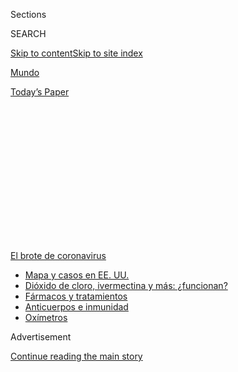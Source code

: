 <div id="app">

<div id="standalone-header">

<div class="interactive-masthead NYTAppHideMasthead css-qz70u6 e1suatyy0">

<div class="section css-ui9rw0 e1suatyy2">

<div class="css-eph4ug er09x8g0">

<div class="css-6n7j50">

</div>

<span class="css-1dv1kvn">Sections</span>

<div class="css-10488qs">

<span class="css-1dv1kvn">SEARCH</span>

</div>

[Skip to content](#site-content)[Skip to site
index](#site-index)

</div>

<div id="masthead-section-label" class="css-1wr3we4 eaxe0e00">

[Mundo](https://www.nytimes.com/es/section/mundo)

</div>

<div class="css-10698na e1huz5gh0">

</div>

</div>

<div id="masthead-bar-one" class="section hasLinks css-15hmgas e1csuq9d3">

<div class="css-uqyvli e1csuq9d0">

</div>

<div class="css-1uqjmks e1csuq9d1">

</div>

<div class="css-9e9ivx">

[](https://myaccount.nytimes.com/auth/login?response_type=cookie&client_id=vi)

</div>

<div class="css-1bvtpon e1csuq9d2">

[Today’s
Paper](https://www.nytimes.com/section/todayspaper)

</div>

</div>

</div>

<div class="css-1aor85t" style="opacity:0.000000001;z-index:-1;visibility:hidden">

<div class="css-1hqnpie">

<div class="css-epjblv">

<span class="css-17xtcya">[Mundo](/es/section/mundo)</span><span class="css-x15j1o">|</span><span class="css-fwqvlz">Mapa
de coronavirus en Estados
Unidos</span>

</div>

<div class="css-k008qs">

<div class="css-1iwv8en">

<span class="css-18z7m18"></span>

<div>

</div>

</div>

<span class="css-1n6z4y">https://nyti.ms/3gMHbMx</span>

<div class="css-1705lsu">

<div class="css-4xjgmj">

<div class="css-4skfbu" data-role="toolbar" data-aria-label="Social Media Share buttons, Save button, and Comments Panel with current comment count" data-testid="share-tools">

  - 
  - 
  - 
  - 
    
    <div class="css-6n7j50">
    
    </div>

  - 

</div>

</div>

</div>

</div>

</div>

</div>

<div id="NYT_TOP_BANNER_REGION" class="css-mij9hh">

<div>

<div id="styln-prism-menu-1594831588949" class="section interactive-content interactive-size-medium css-1xxkt5x">

<div class="css-17ih8de interactive-body">

<div id="scroll-container" class="css-1gj85ro">

[<span class="styln-title-wrap"><span class="css-1pje3qr">El brote
de</span><span class="css-1pje3qr">
coronavirus</span></span>](https://www.nytimes.com/es/spotlight/coronavirus?action=click&pgtype=Article&state=default&region=TOP_BANNER&context=storylines_menu)

  - [Mapa y casos en EE.
    UU.](https://www.nytimes.com/es/interactive/2020/espanol/mundo/coronavirus-en-estados-unidos.html?action=click&pgtype=Article&state=default&region=TOP_BANNER&context=storylines_menu)
  - [Dióxido de cloro, ivermectina y más:
    ¿funcionan?](https://www.nytimes.com/es/2020/07/23/espanol/america-latina/bolivia-cloro-coronavirus-ivermectina.html?action=click&pgtype=Article&state=default&region=TOP_BANNER&context=storylines_menu)
  - [Fármacos y
    tratamientos](https://www.nytimes.com/es/interactive/2020/science/coronavirus-tratamientos-curas.html?action=click&pgtype=Article&state=default&region=TOP_BANNER&context=storylines_menu)
  - [Anticuerpos e
    inmunidad](https://www.nytimes.com/es/2020/07/28/espanol/ciencia-y-tecnologia/anticuerpos-coronavirus-inmunidad.html?action=click&pgtype=Article&state=default&region=TOP_BANNER&context=storylines_menu)
  - [Oxímetros](https://www.nytimes.com/es/2020/04/29/espanol/estilos-de-vida/oximetro-para-que-sirve.html?action=click&pgtype=Article&state=default&region=TOP_BANNER&context=storylines_menu)

</div>

</div>

</div>

</div>

</div>

<div id="top-wrapper" class="css-1sy8kpn">

<div id="top-slug" class="css-l9onyx">

Advertisement

</div>

[Continue reading the main
story](#after-top)

<div class="ad top-wrapper" style="text-align:center;height:100%;display:block;min-height:250px">

<div id="top" class="place-ad" data-position="top" data-size-key="top">

</div>

</div>

<div id="after-top">

</div>

</div>

</div>

<div id="site-content" data-role="main">

# Mapa de coronavirus en Estados Unidos

<div class="css-1vegfwe interactive-byline-container">

Por <span class="css-1baulvz last-byline" itemprop="name">The New York
Times</span>Updated August 3, 2020, 6:07 P.M. E.T.

</div>

<div class="css-1vegfwe interactive-translations-container">

<div class="css-1rk3c06">

[Read in
English](https://www.nytimes.com/interactive/2020/us/coronavirus-us-cases.html "Read in English")

</div>

</div>

<div id="interactive-standalone-sharetools" class="css-wkcogx">

<div>

<div class="interactive-sharetools css-9z2bwm" data-role="toolbar" data-aria-label="Social Media Share buttons, Save button, and Comments Panel with current comment count" data-testid="share-tools">

  - 
  - 
  - 
  - 
    
    <div class="css-6n7j50">
    
    </div>

</div>

</div>

</div>

<div id="coronavirus-en-estados-unidos" class="section interactive-standard interactive-content interactive-size-scoop css-1davkue" data-id="100000007231557">

<div class="css-17ih8de interactive-body">

<div class="g-top-asset g-top" style="">

<div class="g-asset g-svelte breadcrumbs-wrap" style="max-width: 600px">

<div class="g-svelte" data-component="1">

<div class="breadcrumbs false svelte-u8xm87" style="--state-rows: 11;\n\t--country-rows: 2;\n\t--state-rows-medium: 18;\n\t--country-rows-medium: 3;\n\t--state-rows-small: 26;\n\t--country-rows-small: 5;">

<div class="breadcrumbs__buttons--wrap">

[Mundo](https://www.nytimes.com/interactive/2020/world/coronavirus-maps.html)<span class="svelte-u8xm87"> 
</span>

PAÍSES

<span class="svelte-u8xm87">| </span> [EE.
UU.](https://www.nytimes.com/es/interactive/2020/espanol/mundo/coronavirus-en-estados-unidos.html)<span class="svelte-u8xm87"> 
</span>

ESTADOS

<span class="svelte-u8xm87">  </span>
[Despistaje](https://www.nytimes.com/interactive/2020/us/coronavirus-testing.html)

</div>

<div id="amp-menu-countries" class="breadcrumbs__menu breadcrumbs__menu--countries false svelte-u8xm87">

[Alemania](https://www.nytimes.com/interactive/2020/world/europe/germany-coronavirus-cases.html)[Brasil](https://www.nytimes.com/interactive/2020/world/americas/brazil-coronavirus-cases.html)[Canadá](https://www.nytimes.com/interactive/2020/world/canada/canada-coronavirus-cases.html)[España](https://www.nytimes.com/interactive/2020/world/europe/spain-coronavirus-cases.html)[Francia](https://www.nytimes.com/interactive/2020/world/europe/france-coronavirus-cases.html)[India](https://www.nytimes.com/interactive/2020/world/asia/india-coronavirus-cases.html)[Italia](https://www.nytimes.com/interactive/2020/world/europe/italy-coronavirus-cases.html)[México](https://www.nytimes.com/es/interactive/2020/espanol/america-latina/coronavirus-en-mexico.html)[Reino
Unido](https://www.nytimes.com/interactive/2020/world/europe/united-kingdom-coronavirus-cases.html)

</div>

<div id="amp-menu-states" class="breadcrumbs__menu breadcrumbs__menu--states false svelte-u8xm87">

[Alabama](https://www.nytimes.com/interactive/2020/us/alabama-coronavirus-cases.html)[Alaska](https://www.nytimes.com/interactive/2020/us/alaska-coronavirus-cases.html)[Arizona](https://www.nytimes.com/interactive/2020/us/arizona-coronavirus-cases.html)[Arkansas](https://www.nytimes.com/interactive/2020/us/arkansas-coronavirus-cases.html)[California](https://www.nytimes.com/interactive/2020/us/california-coronavirus-cases.html)[Carolina
del
Norte](https://www.nytimes.com/interactive/2020/us/north-carolina-coronavirus-cases.html)[Carolina
del
Sur](https://www.nytimes.com/interactive/2020/us/south-carolina-coronavirus-cases.html)[Colorado](https://www.nytimes.com/interactive/2020/us/colorado-coronavirus-cases.html)[Connecticut](https://www.nytimes.com/interactive/2020/us/connecticut-coronavirus-cases.html)[Dakota
del
Norte](https://www.nytimes.com/interactive/2020/us/north-dakota-coronavirus-cases.html)[Dakota
del
Sur](https://www.nytimes.com/interactive/2020/us/south-dakota-coronavirus-cases.html)[Delaware](https://www.nytimes.com/interactive/2020/us/delaware-coronavirus-cases.html)[Florida](https://www.nytimes.com/interactive/2020/us/florida-coronavirus-cases.html)[Georgia](https://www.nytimes.com/interactive/2020/us/georgia-coronavirus-cases.html)[Hawái](https://www.nytimes.com/interactive/2020/us/hawaii-coronavirus-cases.html)[Idaho](https://www.nytimes.com/interactive/2020/us/idaho-coronavirus-cases.html)[Illinois](https://www.nytimes.com/interactive/2020/us/illinois-coronavirus-cases.html)[Indiana](https://www.nytimes.com/interactive/2020/us/indiana-coronavirus-cases.html)[Iowa](https://www.nytimes.com/interactive/2020/us/iowa-coronavirus-cases.html)[Kansas](https://www.nytimes.com/interactive/2020/us/kansas-coronavirus-cases.html)[Kentucky](https://www.nytimes.com/interactive/2020/us/kentucky-coronavirus-cases.html)[Louisiana](https://www.nytimes.com/interactive/2020/us/louisiana-coronavirus-cases.html)[Maine](https://www.nytimes.com/interactive/2020/us/maine-coronavirus-cases.html)[Maryland](https://www.nytimes.com/interactive/2020/us/maryland-coronavirus-cases.html)[Massachusetts](https://www.nytimes.com/interactive/2020/us/massachusetts-coronavirus-cases.html)[Michigan](https://www.nytimes.com/interactive/2020/us/michigan-coronavirus-cases.html)[Minnesota](https://www.nytimes.com/interactive/2020/us/minnesota-coronavirus-cases.html)[Mississippi](https://www.nytimes.com/interactive/2020/us/mississippi-coronavirus-cases.html)[Misuri](https://www.nytimes.com/interactive/2020/us/missouri-coronavirus-cases.html)[Montana](https://www.nytimes.com/interactive/2020/us/montana-coronavirus-cases.html)[Nebraska](https://www.nytimes.com/interactive/2020/us/nebraska-coronavirus-cases.html)[Nevada](https://www.nytimes.com/interactive/2020/us/nevada-coronavirus-cases.html)[Nueva
Jersey](https://www.nytimes.com/interactive/2020/us/new-jersey-coronavirus-cases.html)[Nueva
York](https://www.nytimes.com/interactive/2020/us/new-york-coronavirus-cases.html)[Nuevo
Hampshire](https://www.nytimes.com/interactive/2020/us/new-hampshire-coronavirus-cases.html)[Nuevo
México](https://www.nytimes.com/interactive/2020/us/new-mexico-coronavirus-cases.html)[Ohio](https://www.nytimes.com/interactive/2020/us/ohio-coronavirus-cases.html)[Oklahoma](https://www.nytimes.com/interactive/2020/us/oklahoma-coronavirus-cases.html)[Oregón](https://www.nytimes.com/interactive/2020/us/oregon-coronavirus-cases.html)[Pennsylvania](https://www.nytimes.com/interactive/2020/us/pennsylvania-coronavirus-cases.html)[Puerto
Rico](https://www.nytimes.com/interactive/2020/us/puerto-rico-coronavirus-cases.html)[Rhode
Island](https://www.nytimes.com/interactive/2020/us/rhode-island-coronavirus-cases.html)[Tennessee](https://www.nytimes.com/interactive/2020/us/tennessee-coronavirus-cases.html)[Texas](https://www.nytimes.com/interactive/2020/us/texas-coronavirus-cases.html)[Utah](https://www.nytimes.com/interactive/2020/us/utah-coronavirus-cases.html)[Vermont](https://www.nytimes.com/interactive/2020/us/vermont-coronavirus-cases.html)[Virginia](https://www.nytimes.com/interactive/2020/us/virginia-coronavirus-cases.html)[Washington](https://www.nytimes.com/interactive/2020/us/washington-coronavirus-cases.html)[Washington,
D.C.](https://www.nytimes.com/interactive/2020/us/washington-dc-coronavirus-cases.html)[West
Virginia](https://www.nytimes.com/interactive/2020/us/west-virginia-coronavirus-cases.html)[Wisconsin](https://www.nytimes.com/interactive/2020/us/wisconsin-coronavirus-cases.html)[Wyoming](https://www.nytimes.com/interactive/2020/us/wyoming-coronavirus-cases.html)

</div>

<span class="svelte-u8xm87"> 
</span>

</div>

</div>

</div>

<div id="cases-top-presentation" class="g-container">

<div class="g-asset g-svelte mini-cases-by-day" style="max-width: 335px">

<div class="g-svelte" data-component="2">

<div class="chart svelte-1iuahvx mini-chart">

<div class="inner svelte-1iuahvx">

<div class="pancake-chart svelte-1gzh5rp">

<div class="pancake-grid">

<div class="pancake-grid-item svelte-1wq9bba" style="width: 100%; height: 0; top: 100%">

<div class="grid-line horizontal svelte-bw547y">

<span class="count-label svelte-bw547y">0
</span>

</div>

</div>

<div class="pancake-grid-item svelte-1wq9bba" style="width: 100%; height: 0; top: 33.947184168461106%">

<div class="grid-line horizontal svelte-bw547y">

<span class="count-label svelte-bw547y">50.000
casos</span>

</div>

</div>

</div>

<div class="pancake-point svelte-11ba04d" style="left: 0%; top: 100%">

<span class="month x-label svelte-bw547y">Marzo</span>

</div>

<div class="pancake-point svelte-11ba04d" style="left: 20%; top: 100%">

<span class="month x-label svelte-bw547y">Abril</span>

</div>

<div class="pancake-point svelte-11ba04d" style="left: 39.354838709677416%; top: 100%">

<span class="month x-label svelte-bw547y">Mayo</span>

</div>

<div class="pancake-point svelte-11ba04d" style="left: 59.354838709677416%; top: 100%">

<span class="month x-label svelte-bw547y">Junio</span>

</div>

<div class="pancake-point svelte-11ba04d" style="left: 78.70967741935483%; top: 100%">

<span class="month x-label svelte-bw547y">Julio</span>

</div>

<div class="pancake-point svelte-11ba04d" style="left: 98.70967741935483%; top: 100%">

<span class="month x-label svelte-bw547y">Ago.</span>

</div>

<div class="pancake-point svelte-11ba04d" style="left: 88.06451612903226%; top: 0%">

<span class="annotation left svelte-cf0pcx mini" style="width: auto">Nuevos
casos</span>

</div>

<div class="pancake-point svelte-11ba04d" style="left: 25.806451612903224%; top: 58.111191422947506%">

<span class="annotation above svelte-cf0pcx mini" style="width: auto">Promedio
de 7 días</span>

</div>

</div>

</div>

</div>

</div>

</div>

<div class="g-asset g-svelte top-counts g-asset-width-full" style="">

<div class="g-svelte" data-component="3">

<div class="counts svelte-9rb9hv">

<div class="count svelte-9rb9hv">

<div class="label svelte-9rb9hv">

Total de casos

</div>

<div class="num svelte-9rb9hv">

4,7 millones+

</div>

</div>

<div class="count svelte-9rb9hv">

<div class="label svelte-9rb9hv">

Muertes

</div>

<div class="num svelte-9rb9hv">

155.859

</div>

</div>

<div class="note svelte-9rb9hv">

Incluye casos confirmados y probables, en donde hay
disponibilidad

</div>

</div>

</div>

</div>

</div>

</div>

<div class="g-header-container">

</div>

<div class="g-story g-freebird g-max-limit" data-prd-dropzone-below-masthead="100000006938224" data-preview-slug="2020-03-16-coronavirus-maps">

<div class="g-asset g-svelte g-internal-nav" style="max-width: 600px">

<div class="g-svelte" data-component="4">

[Mapa](#map)[Por condado](#states)[Zonas
críticas](#hotspots)[Clústeres](#clusters)[Últimas noticias
»](https://www.nytimes.com/2020/08/03/world/coronavirus-covid-19.html)

</div>

</div>

Más de **4.719.200** personas se han infectado en Estados Unidos con el
coronavirus y al menos **155.800** de ellas han fallecido, según una
base de datos de The New York Times. Este mapa muestra dónde van en
aumento los nuevos casos y dónde están disminuyendo en los últimos 14
días.

<div id="map" class="g-asset g-graphic g-constrain-source g-map g-asset-width-bleed" style="">

<div class="e-slip-map-wrap" data-tiles="{&quot;tileset_id&quot;:&quot;usa&quot;,&quot;data_regions&quot;:&quot;nytgraphics.5td0uusd&quot;,&quot;data_regions_clipped&quot;:&quot;nytgraphics.9odz7xvx&quot;,&quot;base_regions&quot;:&quot;nytgraphics.csrp4dba&quot;,&quot;base_regions_lines&quot;:&quot;nytgraphics.183yay8f&quot;,&quot;base_regions_lines_thick&quot;:&quot;&quot;,&quot;base_roads&quot;:&quot;nytgraphics.55yk5gqr&quot;,&quot;base_urban&quot;:&quot;nytgraphics.8xai4qpe&quot;,&quot;circles&quot;:&quot;nytgraphics.8dy0lrl2&quot;,&quot;city_labels&quot;:&quot;nytgraphics.6scqxx7y&quot;,&quot;base_labels&quot;:&quot;nytgraphics.a2690yx8&quot;,&quot;labels_points&quot;:&quot;x&quot;,&quot;data_regions_points&quot;:&quot;x&quot;,&quot;city_labels_points&quot;:&quot;x&quot;}" data-page="{&quot;slug&quot;:&quot;usa&quot;,&quot;tileset&quot;:&quot;usa&quot;,&quot;data&quot;:&quot;USA&quot;,&quot;data_levels&quot;:&quot;county,state,territory&quot;,&quot;radius_depth&quot;:&quot;3&quot;,&quot;ignore_geoids&quot;:&quot;USA-36081,USA-36085,USA-36047,USA-36005,USA-36061,USA-72\\d{3}&quot;,&quot;bounds&quot;:&quot;[[-21.259790971145236, 14.112119313652741], [20.675750994155464, -12.067567258509698]]&quot;,&quot;show_data_labels&quot;:&quot;y&quot;,&quot;base_layer_mask&quot;:&quot;&quot;,&quot;max_hierarchy_depth&quot;:&quot;&quot;,&quot;ignore_geoids_choro&quot;:&quot;&quot;,&quot;max_radius_desktop&quot;:&quot;80&quot;,&quot;max_radius_mobile&quot;:&quot;25&quot;,&quot;min_choro_cases&quot;:&quot;&quot;,&quot;hide_tooltip_deaths&quot;:&quot;&quot;,&quot;aspect_ratio&quot;:&quot;&quot;,&quot;percap_breaks&quot;:&quot;500,1000,3333.3333&quot;,&quot;cases_button_text&quot;:&quot;&quot;,&quot;hide_tabs&quot;:&quot;&quot;,&quot;alt_label_style&quot;:&quot;&quot;,&quot;hide_data_lines&quot;:&quot;&quot;,&quot;data_borders_stop&quot;:&quot;&quot;}" data-mapviews="[&quot;hotspots&quot;,&quot;cases&quot;,&quot;deaths&quot;,&quot;percap&quot;]" data-tooltips="{}" data-currentview="hotspots">

<div class="e-slip-map-ui">

<div class="layer-toggles">

Zonas críticas

Total de casos

Muertes

Per cápita

</div>

<div class="map-keys">

<div class="map-key doubling-key active" data-type="hotspots">

<div class="key-subhed">

Promedio diario de casos por 100.000 habitantes la semana pasada.

</div>

<div class="g-bars">

<div class="g-bar g-bar-tick">

<div class="g-level" style="background-color: #f2df91;">

</div>

</div>

<div class="g-bar">

<div class="g-level" style="background-color: #f9c467">

</div>

</div>

<div class="g-bar g-bar-tick">

<div class="g-level" style="background-color: #ffa83e">

</div>

</div>

<div class="g-bar">

<div class="g-level" style="background-color: #ff8b24">

</div>

</div>

<div class="g-bar g-bar-tick">

<div class="g-level" style="background-color: #fd6a0b">

</div>

</div>

<div class="g-bar">

<div class="g-level" style="background-color: #f04f09">

</div>

</div>

<div class="g-bar g-bar-tick">

<div class="g-level" style="background-color: #e13107">

</div>

</div>

<div class="g-bar g-bar-none">

<div class="g-level" style="background-color: #ce0a05">

</div>

</div>

<div class="g-bar g-bar-none g-bar-big">

<div class="g-level g-level-0">

</div>

</div>

</div>

<div class="g-level-labels">

<div class="g-level-label">

</div>

<div class="g-level-label">

<span id="hotspots-break-1" class="hotspots-break"></span>

</div>

<div class="g-level-label">

</div>

<div class="g-level-label">

<span id="hotspots-break-3" class="hotspots-break"></span>

</div>

<div class="g-level-label">

</div>

<div class="g-level-label">

<span id="hotspots-break-5" class="hotspots-break"></span>

</div>

<div class="g-level-label">

</div>

<div class="g-level-label g-level-label-margin">

<span id="hotspots-break-7" class="hotspots-break"></span>

</div>

<div class="g-level-label g-level-label-first g-level-label-big">

Pocos o sin nuevos casos

</div>

</div>

</div>

<div class="map-key cases-key false" data-type="cases">

<div class="key-bubbles">

<div class="key-bubble-label">

<span class="min-key-value"></span>

</div>

<div class="key-bubbles-wrap">

</div>

<div class="key-bubble-label">

<span class="max-key-value"></span>

</div>

</div>

</div>

<div class="map-key deaths-key false" data-type="deaths">

<div class="key-bubbles">

<div class="key-bubble-label">

<span class="min-key-value"></span>

</div>

<div class="key-bubbles-wrap">

</div>

<div class="key-bubble-label">

<span class="max-key-value"></span>

</div>

</div>

</div>

<div class="map-key percap-key false" data-type="percap">

<div class="key-subhed">

Proporción de casos reportados en la
población

</div>

<div class="g-bars">

<div class="g-bar g-bar-tick">

<div class="g-level g-level-1">

</div>

</div>

<div class="g-bar g-bar-tick">

<div class="g-level g-level-2">

</div>

</div>

<div class="g-bar g-bar-tick">

<div class="g-level g-level-3">

</div>

</div>

<div class="g-bar g-bar-none">

<div class="g-level g-level-4">

</div>

</div>

<div class="g-bar g-bar-none g-key-nocases">

<div class="g-level g-level-0">

</div>

</div>

</div>

<div class="g-level-labels">

<div class="g-level-label">

</div>

<div class="g-level-label">

<span class="percap-break-0"></span>

</div>

<div class="g-level-label">

<span class="percap-break-1"></span>

</div>

<div class="g-level-label g-level-label-pad">

<span class="percap-break-2"></span>

</div>

<div class="g-level-label g-level-label-pad g-level-label-first g-key-nocases">

Sin casos reportados

</div>

</div>

</div>

</div>

<div class="map-interaction-tip interaction-tip-desktop">

Haz doble clic para ampliar el mapa.

</div>

<div class="map-interaction-tip interaction-tip-mobile">

Desplázate y haz zoom con dos dedos. Toca para más detalles.

</div>

</div>

<div class="e-slip-map-outer">

<div class="e-slip-map">

<div class="e-slip-map-tooltip tooltip-desktop">

</div>

</div>

</div>

<div class="e-slip-map-tooltip tooltip-mobile">

</div>

</div>

<div class="g-source">

<span class="g-credit">Fuentes: Hospitales y agencias de salud estatales
y locales.</span>

Sobre estos datos <span class="g-credit">El mapa de zonas críticas
muestra la proporción de habitantes con un nuevo caso reportado en la
última semana. Las zonas del condado con una densidad de población
inferior a 10 personas por milla cuadrada no se destacan. Los datos para
Rhode Island se muestran a nivel estatal porque los datos por condado se
reportan de manera infrecuente. El mapa muestra la ubicación conocida de
casos de coronavirus por condado. Para el número total de casos y
muertes: el tamaño de los círculos varía de acuerdo a la cantidad de
personas que han dado positivo o presentan probabilidad de infección,
que puede ser distinto del lugar donde se contagiaron. Para el per
cápita: las zonas de un condado con densidad de población menor a 10
habitantes por milla cuadrada no están marcados.</span>

</div>

</div>

A principios de julio el número de casos iba en aumento en gran parte de
Estados Unidos, incluidos varios estados que fueron los primeros en
volver a abrir. Debido a que el número de personas hospitalizadas y el
porcentaje de personas que dan positivo también va en aumento en muchos
de esos lugares, el aumento en casos no puede explicarse solo con el
aumento de pruebas. Y mientras que algunos lugares vuelven a imponer
restricciones, otros siguen reabriendo sus
economías.

<div id="curves" class="g-asset g-svelte g-constrain-source g-curve-grid" style="max-width: 1000px">

<div class="g-svelte" data-component="5">

## <span class="g-balancer">Lugares donde los casos van en aumento</span>

<div class="layer-toggles-grid svelte-m88kk">

Casos per cápita

Total de casos

</div>

Los gráficos muestran casos diarios per cápita y están en la misma
escala. Los estados se organizan según los casos per cápita para el día
más reciente. Toca un estado para ver la página del mapa
detallado.

<div id="chart-wrapper-increasing" class="chart-wrapper svelte-m88kk">

<div class="chart-outer svelte-m88kk">

[](https://www.nytimes.com/interactive/2020/us/mississippi-coronavirus-cases.html)

<div class="chart svelte-yuscj7">

<div class="chart-inner svelte-yuscj7">

![Mississippi
cases](https://static01.nyt.com/newsgraphics/2020/03/16/coronavirus-maps/08425c6153a065bea982b79ee5cce4b86a1b6ae3/build/curve-grid/cases/per-capita/USA-28.svg)

<div class="point svelte-yuscj7" style="left: 19.35483870967742%; top: 92.0698732796627%">

<span class="annotation svelte-yuscj7">Promedio de 7 días</span>
<span class="line svelte-yuscj7"></span>

</div>

<div class="point svelte-yuscj7" style="left: 95.48387096774194%; top: 24.54231912476726%">

<span class="annotation svelte-yuscj7" style="width: 4em; right: -1em; left: auto; text-align: right;">Últimos
14 días</span> <span class="line svelte-yuscj7"></span>

</div>

</div>

</div>

**Mississippi** <span class="first svelte-yuscj7">Mar. 1</span>
<span class="last svelte-yuscj7">Aug.
2</span>

</div>

<div class="chart-outer svelte-m88kk">

[](https://www.nytimes.com/interactive/2020/us/oklahoma-coronavirus-cases.html)

<div class="chart svelte-yuscj7">

<div class="chart-inner svelte-yuscj7">

![Oklahoma
cases](https://static01.nyt.com/newsgraphics/2020/03/16/coronavirus-maps/08425c6153a065bea982b79ee5cce4b86a1b6ae3/build/curve-grid/cases/per-capita/USA-40.svg)

</div>

</div>

**Oklahoma**

</div>

<div class="chart-outer svelte-m88kk">

[](https://www.nytimes.com/interactive/2020/us/missouri-coronavirus-cases.html)

<div class="chart svelte-yuscj7">

<div class="chart-inner svelte-yuscj7">

![Missouri
cases](https://static01.nyt.com/newsgraphics/2020/03/16/coronavirus-maps/08425c6153a065bea982b79ee5cce4b86a1b6ae3/build/curve-grid/cases/per-capita/USA-29.svg)

</div>

</div>

**Missouri**

</div>

<div class="chart-outer svelte-m88kk">

[](https://www.nytimes.com/interactive/2020/us/alaska-coronavirus-cases.html)

<div class="chart svelte-yuscj7">

<div class="chart-inner svelte-yuscj7">

![Alaska
cases](https://static01.nyt.com/newsgraphics/2020/03/16/coronavirus-maps/08425c6153a065bea982b79ee5cce4b86a1b6ae3/build/curve-grid/cases/per-capita/USA-02.svg)

</div>

</div>

**Alaska**

</div>

<div class="chart-outer svelte-m88kk">

[](https://www.nytimes.com/interactive/2020/us/maryland-coronavirus-cases.html)

<div class="chart svelte-yuscj7">

<div class="chart-inner svelte-yuscj7">

![Maryland
cases](https://static01.nyt.com/newsgraphics/2020/03/16/coronavirus-maps/08425c6153a065bea982b79ee5cce4b86a1b6ae3/build/curve-grid/cases/per-capita/USA-24.svg)

</div>

</div>

**Maryland**

</div>

<div class="chart-outer svelte-m88kk">

[](https://www.nytimes.com/interactive/2020/us/nebraska-coronavirus-cases.html)

<div class="chart svelte-yuscj7">

<div class="chart-inner svelte-yuscj7">

![Nebraska
cases](https://static01.nyt.com/newsgraphics/2020/03/16/coronavirus-maps/08425c6153a065bea982b79ee5cce4b86a1b6ae3/build/curve-grid/cases/per-capita/USA-31.svg)

</div>

</div>

**Nebraska**

</div>

<div class="chart-outer svelte-m88kk">

[](https://www.nytimes.com/interactive/2020/us/puerto-rico-coronavirus-cases.html)

<div class="chart svelte-yuscj7">

<div class="chart-inner svelte-yuscj7">

![Puerto Rico
cases](https://static01.nyt.com/newsgraphics/2020/03/16/coronavirus-maps/08425c6153a065bea982b79ee5cce4b86a1b6ae3/build/curve-grid/cases/per-capita/USA-72.svg)

</div>

</div>

**Puerto
Rico**

</div>

<div class="chart-outer svelte-m88kk">

[](https://www.nytimes.com/interactive/2020/us/minnesota-coronavirus-cases.html)

<div class="chart svelte-yuscj7">

<div class="chart-inner svelte-yuscj7">

![Minnesota
cases](https://static01.nyt.com/newsgraphics/2020/03/16/coronavirus-maps/08425c6153a065bea982b79ee5cce4b86a1b6ae3/build/curve-grid/cases/per-capita/USA-27.svg)

</div>

</div>

**Minnesota**

</div>

<div class="chart-outer svelte-m88kk">

[](https://www.nytimes.com/interactive/2020/us/illinois-coronavirus-cases.html)

<div class="chart svelte-yuscj7">

<div class="chart-inner svelte-yuscj7">

![Illinois
cases](https://static01.nyt.com/newsgraphics/2020/03/16/coronavirus-maps/08425c6153a065bea982b79ee5cce4b86a1b6ae3/build/curve-grid/cases/per-capita/USA-17.svg)

</div>

</div>

**Illinois**

</div>

<div class="chart-outer svelte-m88kk">

[](https://www.nytimes.com/interactive/2020/us/rhode-island-coronavirus-cases.html)

<div class="chart svelte-yuscj7">

<div class="chart-inner svelte-yuscj7">

![Rhode Island
cases](https://static01.nyt.com/newsgraphics/2020/03/16/coronavirus-maps/08425c6153a065bea982b79ee5cce4b86a1b6ae3/build/curve-grid/cases/per-capita/USA-44.svg)

</div>

</div>

**Rhode
Island**

</div>

<div class="chart-outer svelte-m88kk">

[](https://www.nytimes.com/interactive/2020/us/washington-dc-coronavirus-cases.html)

<div class="chart svelte-yuscj7">

<div class="chart-inner svelte-yuscj7">

![Washington, D.C.
cases](https://static01.nyt.com/newsgraphics/2020/03/16/coronavirus-maps/08425c6153a065bea982b79ee5cce4b86a1b6ae3/build/curve-grid/cases/per-capita/USA-11.svg)

</div>

</div>

**Washington,
D.C.**

</div>

<div class="chart-outer svelte-m88kk">

[](https://www.nytimes.com/interactive/2020/us/south-dakota-coronavirus-cases.html)

<div class="chart svelte-yuscj7">

<div class="chart-inner svelte-yuscj7">

![South Dakota
cases](https://static01.nyt.com/newsgraphics/2020/03/16/coronavirus-maps/08425c6153a065bea982b79ee5cce4b86a1b6ae3/build/curve-grid/cases/per-capita/USA-46.svg)

</div>

</div>

**South
Dakota**

</div>

<div class="chart-outer svelte-m88kk">

[](https://www.nytimes.com/interactive/2020/us/wyoming-coronavirus-cases.html)

<div class="chart svelte-yuscj7">

<div class="chart-inner svelte-yuscj7">

![Wyoming
cases](https://static01.nyt.com/newsgraphics/2020/03/16/coronavirus-maps/08425c6153a065bea982b79ee5cce4b86a1b6ae3/build/curve-grid/cases/per-capita/USA-56.svg)

</div>

</div>

**Wyoming**

</div>

<div class="chart-outer svelte-m88kk">

[](https://www.nytimes.com/interactive/2020/us/massachusetts-coronavirus-cases.html)

<div class="chart svelte-yuscj7">

<div class="chart-inner svelte-yuscj7">

![Massachusetts
cases](https://static01.nyt.com/newsgraphics/2020/03/16/coronavirus-maps/08425c6153a065bea982b79ee5cce4b86a1b6ae3/build/curve-grid/cases/per-capita/USA-25.svg)

</div>

</div>

**Massachusetts**

</div>

<div class="chart-outer svelte-m88kk">

[](https://www.nytimes.com/interactive/2020/us/hawaii-coronavirus-cases.html)

<div class="chart svelte-yuscj7">

<div class="chart-inner svelte-yuscj7">

![Hawaii
cases](https://static01.nyt.com/newsgraphics/2020/03/16/coronavirus-maps/08425c6153a065bea982b79ee5cce4b86a1b6ae3/build/curve-grid/cases/per-capita/USA-15.svg)

</div>

</div>

**Hawaii**

</div>

<div class="chart-outer svelte-m88kk">

[](https://www.nytimes.com/interactive/2020/us/new-jersey-coronavirus-cases.html)

<div class="chart svelte-yuscj7">

<div class="chart-inner svelte-yuscj7">

![New Jersey
cases](https://static01.nyt.com/newsgraphics/2020/03/16/coronavirus-maps/08425c6153a065bea982b79ee5cce4b86a1b6ae3/build/curve-grid/cases/per-capita/USA-34.svg)

</div>

</div>

**New
Jersey**

</div>

<div class="chart-outer svelte-m88kk">

[](https://www.nytimes.com/interactive/2020/us/new-hampshire-coronavirus-cases.html)

<div class="chart svelte-yuscj7">

<div class="chart-inner svelte-yuscj7">

![New Hampshire
cases](https://static01.nyt.com/newsgraphics/2020/03/16/coronavirus-maps/08425c6153a065bea982b79ee5cce4b86a1b6ae3/build/curve-grid/cases/per-capita/USA-33.svg)

</div>

</div>

**New Hampshire**

</div>

</div>

<div class="show-all-container svelte-m88kk">

<span class="show-all-grids svelte-m88kk">+ Mostrar todo</span>
<span class="hide-some-grids svelte-m88kk">– Mostrar menos</span>

</div>

Estados que recientemente han reportado aumento de nuevos casos
registrados en los últimos 14 días. La Casa Blanca emitió criterios de
reapertura para los estados basados en una “trayectoria descendente” de
casos en los últimos 14 días, aunque no definió cómo debía medirse la
trayectoria.

## <span class="g-balancer">Lugares donde los casos siguen constantes</span>

<div class="layer-toggles-grid svelte-m88kk">

Casos per cápita

Total de casos

</div>

Los gráficos muestran casos diarios per cápita y están en la misma
escala. Los estados se organizan según los casos per cápita para el día
más reciente. Toca un estado para ver la página del mapa
detallado.

<div id="chart-wrapper-flat" class="chart-wrapper svelte-m88kk">

<div class="chart-outer svelte-m88kk">

[](https://www.nytimes.com/interactive/2020/us/louisiana-coronavirus-cases.html)

<div class="chart svelte-yuscj7">

<div class="chart-inner svelte-yuscj7">

![Louisiana
cases](https://static01.nyt.com/newsgraphics/2020/03/16/coronavirus-maps/08425c6153a065bea982b79ee5cce4b86a1b6ae3/build/curve-grid/cases/per-capita/USA-22.svg)

<div class="point svelte-yuscj7" style="left: 19.35483870967742%; top: 77.31047688260858%">

<span class="annotation svelte-yuscj7">Promedio de 7 días</span>
<span class="line svelte-yuscj7"></span>

</div>

<div class="point svelte-yuscj7" style="left: 95.48387096774194%; top: 20.12952354246798%">

<span class="annotation svelte-yuscj7" style="width: 4em; right: -1em; left: auto; text-align: right;">Últimos
14 días</span> <span class="line svelte-yuscj7"></span>

</div>

</div>

</div>

**Louisiana** <span class="first svelte-yuscj7">Mar. 1</span>
<span class="last svelte-yuscj7">Aug.
2</span>

</div>

<div class="chart-outer svelte-m88kk">

[](https://www.nytimes.com/interactive/2020/us/alabama-coronavirus-cases.html)

<div class="chart svelte-yuscj7">

<div class="chart-inner svelte-yuscj7">

![Alabama
cases](https://static01.nyt.com/newsgraphics/2020/03/16/coronavirus-maps/08425c6153a065bea982b79ee5cce4b86a1b6ae3/build/curve-grid/cases/per-capita/USA-01.svg)

</div>

</div>

**Alabama**

</div>

<div class="chart-outer svelte-m88kk">

[](https://www.nytimes.com/interactive/2020/us/nevada-coronavirus-cases.html)

<div class="chart svelte-yuscj7">

<div class="chart-inner svelte-yuscj7">

![Nevada
cases](https://static01.nyt.com/newsgraphics/2020/03/16/coronavirus-maps/08425c6153a065bea982b79ee5cce4b86a1b6ae3/build/curve-grid/cases/per-capita/USA-32.svg)

</div>

</div>

**Nevada**

</div>

<div class="chart-outer svelte-m88kk">

[](https://www.nytimes.com/interactive/2020/us/georgia-coronavirus-cases.html)

<div class="chart svelte-yuscj7">

<div class="chart-inner svelte-yuscj7">

![Georgia
cases](https://static01.nyt.com/newsgraphics/2020/03/16/coronavirus-maps/08425c6153a065bea982b79ee5cce4b86a1b6ae3/build/curve-grid/cases/per-capita/USA-13.svg)

</div>

</div>

**Georgia**

</div>

<div class="chart-outer svelte-m88kk">

[](https://www.nytimes.com/interactive/2020/us/tennessee-coronavirus-cases.html)

<div class="chart svelte-yuscj7">

<div class="chart-inner svelte-yuscj7">

![Tennessee
cases](https://static01.nyt.com/newsgraphics/2020/03/16/coronavirus-maps/08425c6153a065bea982b79ee5cce4b86a1b6ae3/build/curve-grid/cases/per-capita/USA-47.svg)

</div>

</div>

**Tennessee**

</div>

<div class="chart-outer svelte-m88kk">

[](https://www.nytimes.com/interactive/2020/us/arkansas-coronavirus-cases.html)

<div class="chart svelte-yuscj7">

<div class="chart-inner svelte-yuscj7">

![Arkansas
cases](https://static01.nyt.com/newsgraphics/2020/03/16/coronavirus-maps/08425c6153a065bea982b79ee5cce4b86a1b6ae3/build/curve-grid/cases/per-capita/USA-05.svg)

</div>

</div>

**Arkansas**

</div>

<div class="chart-outer svelte-m88kk">

[](https://www.nytimes.com/interactive/2020/us/california-coronavirus-cases.html)

<div class="chart svelte-yuscj7">

<div class="chart-inner svelte-yuscj7">

![California
cases](https://static01.nyt.com/newsgraphics/2020/03/16/coronavirus-maps/08425c6153a065bea982b79ee5cce4b86a1b6ae3/build/curve-grid/cases/per-capita/USA-06.svg)

</div>

</div>

**California**

</div>

<div class="chart-outer svelte-m88kk">

[](https://www.nytimes.com/interactive/2020/us/north-carolina-coronavirus-cases.html)

<div class="chart svelte-yuscj7">

<div class="chart-inner svelte-yuscj7">

![North Carolina
cases](https://static01.nyt.com/newsgraphics/2020/03/16/coronavirus-maps/08425c6153a065bea982b79ee5cce4b86a1b6ae3/build/curve-grid/cases/per-capita/USA-37.svg)

</div>

</div>

**North
Carolina**

</div>

<div class="chart-outer svelte-m88kk">

[](https://www.nytimes.com/interactive/2020/us/wisconsin-coronavirus-cases.html)

<div class="chart svelte-yuscj7">

<div class="chart-inner svelte-yuscj7">

![Wisconsin
cases](https://static01.nyt.com/newsgraphics/2020/03/16/coronavirus-maps/08425c6153a065bea982b79ee5cce4b86a1b6ae3/build/curve-grid/cases/per-capita/USA-55.svg)

</div>

</div>

**Wisconsin**

</div>

<div class="chart-outer svelte-m88kk">

[](https://www.nytimes.com/interactive/2020/us/iowa-coronavirus-cases.html)

<div class="chart svelte-yuscj7">

<div class="chart-inner svelte-yuscj7">

![Iowa
cases](https://static01.nyt.com/newsgraphics/2020/03/16/coronavirus-maps/08425c6153a065bea982b79ee5cce4b86a1b6ae3/build/curve-grid/cases/per-capita/USA-19.svg)

</div>

</div>

**Iowa**

</div>

<div class="chart-outer svelte-m88kk">

[](https://www.nytimes.com/interactive/2020/us/north-dakota-coronavirus-cases.html)

<div class="chart svelte-yuscj7">

<div class="chart-inner svelte-yuscj7">

![North Dakota
cases](https://static01.nyt.com/newsgraphics/2020/03/16/coronavirus-maps/08425c6153a065bea982b79ee5cce4b86a1b6ae3/build/curve-grid/cases/per-capita/USA-38.svg)

</div>

</div>

**North
Dakota**

</div>

<div class="chart-outer svelte-m88kk">

[](https://www.nytimes.com/interactive/2020/us/kentucky-coronavirus-cases.html)

<div class="chart svelte-yuscj7">

<div class="chart-inner svelte-yuscj7">

![Kentucky
cases](https://static01.nyt.com/newsgraphics/2020/03/16/coronavirus-maps/08425c6153a065bea982b79ee5cce4b86a1b6ae3/build/curve-grid/cases/per-capita/USA-21.svg)

</div>

</div>

**Kentucky**

</div>

<div class="chart-outer svelte-m88kk">

[](https://www.nytimes.com/interactive/2020/us/new-mexico-coronavirus-cases.html)

<div class="chart svelte-yuscj7">

<div class="chart-inner svelte-yuscj7">

![New Mexico
cases](https://static01.nyt.com/newsgraphics/2020/03/16/coronavirus-maps/08425c6153a065bea982b79ee5cce4b86a1b6ae3/build/curve-grid/cases/per-capita/USA-35.svg)

</div>

</div>

**New
Mexico**

</div>

<div class="chart-outer svelte-m88kk">

[](https://www.nytimes.com/interactive/2020/us/kansas-coronavirus-cases.html)

<div class="chart svelte-yuscj7">

<div class="chart-inner svelte-yuscj7">

![Kansas
cases](https://static01.nyt.com/newsgraphics/2020/03/16/coronavirus-maps/08425c6153a065bea982b79ee5cce4b86a1b6ae3/build/curve-grid/cases/per-capita/USA-20.svg)

</div>

</div>

**Kansas**

</div>

<div class="chart-outer svelte-m88kk">

[](https://www.nytimes.com/interactive/2020/us/virginia-coronavirus-cases.html)

<div class="chart svelte-yuscj7">

<div class="chart-inner svelte-yuscj7">

![Virginia
cases](https://static01.nyt.com/newsgraphics/2020/03/16/coronavirus-maps/08425c6153a065bea982b79ee5cce4b86a1b6ae3/build/curve-grid/cases/per-capita/USA-51.svg)

</div>

</div>

**Virginia**

</div>

<div class="chart-outer svelte-m88kk">

[](https://www.nytimes.com/interactive/2020/us/indiana-coronavirus-cases.html)

<div class="chart svelte-yuscj7">

<div class="chart-inner svelte-yuscj7">

![Indiana
cases](https://static01.nyt.com/newsgraphics/2020/03/16/coronavirus-maps/08425c6153a065bea982b79ee5cce4b86a1b6ae3/build/curve-grid/cases/per-capita/USA-18.svg)

</div>

</div>

**Indiana**

</div>

<div class="chart-outer svelte-m88kk">

[](https://www.nytimes.com/interactive/2020/us/montana-coronavirus-cases.html)

<div class="chart svelte-yuscj7">

<div class="chart-inner svelte-yuscj7">

![Montana
cases](https://static01.nyt.com/newsgraphics/2020/03/16/coronavirus-maps/08425c6153a065bea982b79ee5cce4b86a1b6ae3/build/curve-grid/cases/per-capita/USA-30.svg)

</div>

</div>

**Montana**

</div>

<div class="chart-outer svelte-m88kk">

[](https://www.nytimes.com/interactive/2020/us/ohio-coronavirus-cases.html)

<div class="chart svelte-yuscj7">

<div class="chart-inner svelte-yuscj7">

![Ohio
cases](https://static01.nyt.com/newsgraphics/2020/03/16/coronavirus-maps/08425c6153a065bea982b79ee5cce4b86a1b6ae3/build/curve-grid/cases/per-capita/USA-39.svg)

</div>

</div>

**Ohio**

</div>

<div class="chart-outer svelte-m88kk">

[](https://www.nytimes.com/interactive/2020/us/washington-coronavirus-cases.html)

<div class="chart svelte-yuscj7">

<div class="chart-inner svelte-yuscj7">

![Washington
cases](https://static01.nyt.com/newsgraphics/2020/03/16/coronavirus-maps/08425c6153a065bea982b79ee5cce4b86a1b6ae3/build/curve-grid/cases/per-capita/USA-53.svg)

</div>

</div>

**Washington**

</div>

<div class="chart-outer svelte-m88kk">

[](https://www.nytimes.com/interactive/2020/us/delaware-coronavirus-cases.html)

<div class="chart svelte-yuscj7">

<div class="chart-inner svelte-yuscj7">

![Delaware
cases](https://static01.nyt.com/newsgraphics/2020/03/16/coronavirus-maps/08425c6153a065bea982b79ee5cce4b86a1b6ae3/build/curve-grid/cases/per-capita/USA-10.svg)

</div>

</div>

**Delaware**

</div>

<div class="chart-outer svelte-m88kk">

[](https://www.nytimes.com/interactive/2020/us/colorado-coronavirus-cases.html)

<div class="chart svelte-yuscj7">

<div class="chart-inner svelte-yuscj7">

![Colorado
cases](https://static01.nyt.com/newsgraphics/2020/03/16/coronavirus-maps/08425c6153a065bea982b79ee5cce4b86a1b6ae3/build/curve-grid/cases/per-capita/USA-08.svg)

</div>

</div>

**Colorado**

</div>

<div class="chart-outer svelte-m88kk">

[](https://www.nytimes.com/interactive/2020/us/oregon-coronavirus-cases.html)

<div class="chart svelte-yuscj7">

<div class="chart-inner svelte-yuscj7">

![Oregon
cases](https://static01.nyt.com/newsgraphics/2020/03/16/coronavirus-maps/08425c6153a065bea982b79ee5cce4b86a1b6ae3/build/curve-grid/cases/per-capita/USA-41.svg)

</div>

</div>

**Oregon**

</div>

<div class="chart-outer svelte-m88kk">

[](https://www.nytimes.com/interactive/2020/us/michigan-coronavirus-cases.html)

<div class="chart svelte-yuscj7">

<div class="chart-inner svelte-yuscj7">

![Michigan
cases](https://static01.nyt.com/newsgraphics/2020/03/16/coronavirus-maps/08425c6153a065bea982b79ee5cce4b86a1b6ae3/build/curve-grid/cases/per-capita/USA-26.svg)

</div>

</div>

**Michigan**

</div>

<div class="chart-outer svelte-m88kk">

[](https://www.nytimes.com/interactive/2020/us/west-virginia-coronavirus-cases.html)

<div class="chart svelte-yuscj7">

<div class="chart-inner svelte-yuscj7">

![West Virginia
cases](https://static01.nyt.com/newsgraphics/2020/03/16/coronavirus-maps/08425c6153a065bea982b79ee5cce4b86a1b6ae3/build/curve-grid/cases/per-capita/USA-54.svg)

</div>

</div>

**West
Virginia**

</div>

<div class="chart-outer svelte-m88kk">

[](https://www.nytimes.com/interactive/2020/us/pennsylvania-coronavirus-cases.html)

<div class="chart svelte-yuscj7">

<div class="chart-inner svelte-yuscj7">

![Pennsylvania
cases](https://static01.nyt.com/newsgraphics/2020/03/16/coronavirus-maps/08425c6153a065bea982b79ee5cce4b86a1b6ae3/build/curve-grid/cases/per-capita/USA-42.svg)

</div>

</div>

**Pennsylvania**

</div>

<div class="chart-outer svelte-m88kk">

[](https://www.nytimes.com/interactive/2020/us/new-york-coronavirus-cases.html)

<div class="chart svelte-yuscj7">

<div class="chart-inner svelte-yuscj7">

![New York
cases](https://static01.nyt.com/newsgraphics/2020/03/16/coronavirus-maps/08425c6153a065bea982b79ee5cce4b86a1b6ae3/build/curve-grid/cases/per-capita/USA-36.svg)

</div>

</div>

**New
York**

</div>

<div class="chart-outer svelte-m88kk">

[](https://www.nytimes.com/interactive/2020/us/connecticut-coronavirus-cases.html)

<div class="chart svelte-yuscj7">

<div class="chart-inner svelte-yuscj7">

![Connecticut
cases](https://static01.nyt.com/newsgraphics/2020/03/16/coronavirus-maps/08425c6153a065bea982b79ee5cce4b86a1b6ae3/build/curve-grid/cases/per-capita/USA-09.svg)

</div>

</div>

**Connecticut**

</div>

<div class="chart-outer svelte-m88kk">

<span class="chart-container svelte-yuscj7"></span>

<div class="chart svelte-yuscj7">

<div class="chart-inner svelte-yuscj7">

![Guam
cases](https://static01.nyt.com/newsgraphics/2020/03/16/coronavirus-maps/08425c6153a065bea982b79ee5cce4b86a1b6ae3/build/curve-grid/cases/per-capita/USA-66.svg)

</div>

</div>

**Guam**

</div>

<div class="chart-outer svelte-m88kk">

[](https://www.nytimes.com/interactive/2020/us/maine-coronavirus-cases.html)

<div class="chart svelte-yuscj7">

<div class="chart-inner svelte-yuscj7">

![Maine
cases](https://static01.nyt.com/newsgraphics/2020/03/16/coronavirus-maps/08425c6153a065bea982b79ee5cce4b86a1b6ae3/build/curve-grid/cases/per-capita/USA-23.svg)

</div>

</div>

**Maine**

</div>

<div class="chart-outer svelte-m88kk">

[](https://www.nytimes.com/interactive/2020/us/vermont-coronavirus-cases.html)

<div class="chart svelte-yuscj7">

<div class="chart-inner svelte-yuscj7">

![Vermont
cases](https://static01.nyt.com/newsgraphics/2020/03/16/coronavirus-maps/08425c6153a065bea982b79ee5cce4b86a1b6ae3/build/curve-grid/cases/per-capita/USA-50.svg)

</div>

</div>

**Vermont**

</div>

</div>

<div class="show-all-container svelte-m88kk">

<span class="show-all-grids svelte-m88kk">+ Mostrar todo</span>
<span class="hide-some-grids svelte-m88kk">– Mostrar
menos</span>

</div>

## <span class="g-balancer">Lugares donde los casos van disminuyendo</span>

<div class="layer-toggles-grid svelte-m88kk">

Casos per cápita

Total de casos

</div>

Los gráficos muestran casos diarios per cápita y están en la misma
escala. Los estados se organizan según los casos per cápita para el día
más reciente. Toca un estado para ver la página del mapa
detallado.

<div id="chart-wrapper-decreasing" class="chart-wrapper svelte-m88kk">

<div class="chart-outer svelte-m88kk">

[](https://www.nytimes.com/interactive/2020/us/florida-coronavirus-cases.html)

<div class="chart svelte-yuscj7">

<div class="chart-inner svelte-yuscj7">

![Florida
cases](https://static01.nyt.com/newsgraphics/2020/03/16/coronavirus-maps/08425c6153a065bea982b79ee5cce4b86a1b6ae3/build/curve-grid/cases/per-capita/USA-12.svg)

<div class="point svelte-yuscj7" style="left: 19.35483870967742%; top: 91.15934528824167%">

<span class="annotation svelte-yuscj7">Promedio de 7 días</span>
<span class="line svelte-yuscj7"></span>

</div>

<div class="point svelte-yuscj7" style="left: 95.48387096774194%; top: 16.888362017089918%">

<span class="annotation svelte-yuscj7" style="width: 4em; right: -1em; left: auto; text-align: right;">Últimos
14 días</span> <span class="line svelte-yuscj7"></span>

</div>

</div>

</div>

**Florida** <span class="first svelte-yuscj7">Mar. 1</span>
<span class="last svelte-yuscj7">Aug.
2</span>

</div>

<div class="chart-outer svelte-m88kk">

[](https://www.nytimes.com/interactive/2020/us/arizona-coronavirus-cases.html)

<div class="chart svelte-yuscj7">

<div class="chart-inner svelte-yuscj7">

![Arizona
cases](https://static01.nyt.com/newsgraphics/2020/03/16/coronavirus-maps/08425c6153a065bea982b79ee5cce4b86a1b6ae3/build/curve-grid/cases/per-capita/USA-04.svg)

</div>

</div>

**Arizona**

</div>

<div class="chart-outer svelte-m88kk">

[](https://www.nytimes.com/interactive/2020/us/south-carolina-coronavirus-cases.html)

<div class="chart svelte-yuscj7">

<div class="chart-inner svelte-yuscj7">

![South Carolina
cases](https://static01.nyt.com/newsgraphics/2020/03/16/coronavirus-maps/08425c6153a065bea982b79ee5cce4b86a1b6ae3/build/curve-grid/cases/per-capita/USA-45.svg)

</div>

</div>

**South
Carolina**

</div>

<div class="chart-outer svelte-m88kk">

[](https://www.nytimes.com/interactive/2020/us/texas-coronavirus-cases.html)

<div class="chart svelte-yuscj7">

<div class="chart-inner svelte-yuscj7">

![Texas
cases](https://static01.nyt.com/newsgraphics/2020/03/16/coronavirus-maps/08425c6153a065bea982b79ee5cce4b86a1b6ae3/build/curve-grid/cases/per-capita/USA-48.svg)

</div>

</div>

**Texas**

</div>

<div class="chart-outer svelte-m88kk">

[](https://www.nytimes.com/interactive/2020/us/idaho-coronavirus-cases.html)

<div class="chart svelte-yuscj7">

<div class="chart-inner svelte-yuscj7">

![Idaho
cases](https://static01.nyt.com/newsgraphics/2020/03/16/coronavirus-maps/08425c6153a065bea982b79ee5cce4b86a1b6ae3/build/curve-grid/cases/per-capita/USA-16.svg)

</div>

</div>

**Idaho**

</div>

<div class="chart-outer svelte-m88kk">

[](https://www.nytimes.com/interactive/2020/us/utah-coronavirus-cases.html)

<div class="chart svelte-yuscj7">

<div class="chart-inner svelte-yuscj7">

![Utah
cases](https://static01.nyt.com/newsgraphics/2020/03/16/coronavirus-maps/08425c6153a065bea982b79ee5cce4b86a1b6ae3/build/curve-grid/cases/per-capita/USA-49.svg)

</div>

</div>

**Utah**

</div>

<div class="chart-outer svelte-m88kk">

<span class="chart-container svelte-yuscj7"></span>

<div class="chart svelte-yuscj7">

<div class="chart-inner svelte-yuscj7">

![U.S. Virgin Islands
cases](https://static01.nyt.com/newsgraphics/2020/03/16/coronavirus-maps/08425c6153a065bea982b79ee5cce4b86a1b6ae3/build/curve-grid/cases/per-capita/USA-78.svg)

</div>

</div>

**U.S. Virgin Islands**

</div>

</div>

</div>

<div class="g-source">

<span class="g-credit">Nota: Los estados y territorios se agrupan de
acuerdo al modo en que haya cambiado el promedio de nuevos casos de
siete días a la
fecha.</span>

</div>

</div>

<div id="curves" class="g-asset g-svelte g-constrain-source g-curve-grid" style="max-width: 1000px">

<div class="g-svelte" data-component="6">

## <span class="g-balancer">Lugares donde las nuevas muertes aumentan</span>

<div class="layer-toggles-grid svelte-m88kk">

Muertes per cápita

Muertes totales

</div>

Los gráficos muestran las muertes diarias per cápita y están en la misma
escala. Los estados se organizan según las muertes per cápita para el
día más reciente. Toca un estado para ver la página del mapa
detallado.

<div id="chart-wrapper-increasing" class="chart-wrapper svelte-m88kk">

<div class="chart-outer svelte-m88kk">

[](https://www.nytimes.com/interactive/2020/us/mississippi-coronavirus-cases.html)

<div class="chart svelte-yuscj7">

<div class="chart-inner svelte-yuscj7">

![Mississippi
deaths](https://static01.nyt.com/newsgraphics/2020/03/16/coronavirus-maps/08425c6153a065bea982b79ee5cce4b86a1b6ae3/build/curve-grid/deaths/per-capita/USA-28.svg)

<div class="point svelte-yuscj7" style="left: 19.35483870967742%; top: 91.07721272591074%">

<span class="annotation svelte-yuscj7">Promedio de 7 días</span>
<span class="line svelte-yuscj7"></span>

</div>

<div class="point svelte-yuscj7" style="left: 95.48387096774194%; top: 52.42323262132817%">

<span class="annotation svelte-yuscj7" style="width: 4em; right: -1em; left: auto; text-align: right;">Últimos
14 días</span> <span class="line svelte-yuscj7"></span>

</div>

</div>

</div>

**Mississippi** <span class="first svelte-yuscj7">Mar. 1</span>
<span class="last svelte-yuscj7">Aug.
2</span>

</div>

<div class="chart-outer svelte-m88kk">

[](https://www.nytimes.com/interactive/2020/us/florida-coronavirus-cases.html)

<div class="chart svelte-yuscj7">

<div class="chart-inner svelte-yuscj7">

![Florida
deaths](https://static01.nyt.com/newsgraphics/2020/03/16/coronavirus-maps/08425c6153a065bea982b79ee5cce4b86a1b6ae3/build/curve-grid/deaths/per-capita/USA-12.svg)

</div>

</div>

**Florida**

</div>

<div class="chart-outer svelte-m88kk">

[](https://www.nytimes.com/interactive/2020/us/south-carolina-coronavirus-cases.html)

<div class="chart svelte-yuscj7">

<div class="chart-inner svelte-yuscj7">

![South Carolina
deaths](https://static01.nyt.com/newsgraphics/2020/03/16/coronavirus-maps/08425c6153a065bea982b79ee5cce4b86a1b6ae3/build/curve-grid/deaths/per-capita/USA-45.svg)

</div>

</div>

**South
Carolina**

</div>

<div class="chart-outer svelte-m88kk">

[](https://www.nytimes.com/interactive/2020/us/louisiana-coronavirus-cases.html)

<div class="chart svelte-yuscj7">

<div class="chart-inner svelte-yuscj7">

![Louisiana
deaths](https://static01.nyt.com/newsgraphics/2020/03/16/coronavirus-maps/08425c6153a065bea982b79ee5cce4b86a1b6ae3/build/curve-grid/deaths/per-capita/USA-22.svg)

</div>

</div>

**Louisiana**

</div>

<div class="chart-outer svelte-m88kk">

[](https://www.nytimes.com/interactive/2020/us/texas-coronavirus-cases.html)

<div class="chart svelte-yuscj7">

<div class="chart-inner svelte-yuscj7">

![Texas
deaths](https://static01.nyt.com/newsgraphics/2020/03/16/coronavirus-maps/08425c6153a065bea982b79ee5cce4b86a1b6ae3/build/curve-grid/deaths/per-capita/USA-48.svg)

</div>

</div>

**Texas**

</div>

<div class="chart-outer svelte-m88kk">

[](https://www.nytimes.com/interactive/2020/us/nevada-coronavirus-cases.html)

<div class="chart svelte-yuscj7">

<div class="chart-inner svelte-yuscj7">

![Nevada
deaths](https://static01.nyt.com/newsgraphics/2020/03/16/coronavirus-maps/08425c6153a065bea982b79ee5cce4b86a1b6ae3/build/curve-grid/deaths/per-capita/USA-32.svg)

</div>

</div>

**Nevada**

</div>

<div class="chart-outer svelte-m88kk">

[](https://www.nytimes.com/interactive/2020/us/georgia-coronavirus-cases.html)

<div class="chart svelte-yuscj7">

<div class="chart-inner svelte-yuscj7">

![Georgia
deaths](https://static01.nyt.com/newsgraphics/2020/03/16/coronavirus-maps/08425c6153a065bea982b79ee5cce4b86a1b6ae3/build/curve-grid/deaths/per-capita/USA-13.svg)

</div>

</div>

**Georgia**

</div>

<div class="chart-outer svelte-m88kk">

[](https://www.nytimes.com/interactive/2020/us/idaho-coronavirus-cases.html)

<div class="chart svelte-yuscj7">

<div class="chart-inner svelte-yuscj7">

![Idaho
deaths](https://static01.nyt.com/newsgraphics/2020/03/16/coronavirus-maps/08425c6153a065bea982b79ee5cce4b86a1b6ae3/build/curve-grid/deaths/per-capita/USA-16.svg)

</div>

</div>

**Idaho**

</div>

<div class="chart-outer svelte-m88kk">

[](https://www.nytimes.com/interactive/2020/us/california-coronavirus-cases.html)

<div class="chart svelte-yuscj7">

<div class="chart-inner svelte-yuscj7">

![California
deaths](https://static01.nyt.com/newsgraphics/2020/03/16/coronavirus-maps/08425c6153a065bea982b79ee5cce4b86a1b6ae3/build/curve-grid/deaths/per-capita/USA-06.svg)

</div>

</div>

**California**

</div>

<div class="chart-outer svelte-m88kk">

[](https://www.nytimes.com/interactive/2020/us/arkansas-coronavirus-cases.html)

<div class="chart svelte-yuscj7">

<div class="chart-inner svelte-yuscj7">

![Arkansas
deaths](https://static01.nyt.com/newsgraphics/2020/03/16/coronavirus-maps/08425c6153a065bea982b79ee5cce4b86a1b6ae3/build/curve-grid/deaths/per-capita/USA-05.svg)

</div>

</div>

**Arkansas**

</div>

<div class="chart-outer svelte-m88kk">

[](https://www.nytimes.com/interactive/2020/us/new-mexico-coronavirus-cases.html)

<div class="chart svelte-yuscj7">

<div class="chart-inner svelte-yuscj7">

![New Mexico
deaths](https://static01.nyt.com/newsgraphics/2020/03/16/coronavirus-maps/08425c6153a065bea982b79ee5cce4b86a1b6ae3/build/curve-grid/deaths/per-capita/USA-35.svg)

</div>

</div>

**New
Mexico**

</div>

<div class="chart-outer svelte-m88kk">

[](https://www.nytimes.com/interactive/2020/us/ohio-coronavirus-cases.html)

<div class="chart svelte-yuscj7">

<div class="chart-inner svelte-yuscj7">

![Ohio
deaths](https://static01.nyt.com/newsgraphics/2020/03/16/coronavirus-maps/08425c6153a065bea982b79ee5cce4b86a1b6ae3/build/curve-grid/deaths/per-capita/USA-39.svg)

</div>

</div>

**Ohio**

</div>

<div class="chart-outer svelte-m88kk">

[](https://www.nytimes.com/interactive/2020/us/north-carolina-coronavirus-cases.html)

<div class="chart svelte-yuscj7">

<div class="chart-inner svelte-yuscj7">

![North Carolina
deaths](https://static01.nyt.com/newsgraphics/2020/03/16/coronavirus-maps/08425c6153a065bea982b79ee5cce4b86a1b6ae3/build/curve-grid/deaths/per-capita/USA-37.svg)

</div>

</div>

**North
Carolina**

</div>

<div class="chart-outer svelte-m88kk">

[](https://www.nytimes.com/interactive/2020/us/virginia-coronavirus-cases.html)

<div class="chart svelte-yuscj7">

<div class="chart-inner svelte-yuscj7">

![Virginia
deaths](https://static01.nyt.com/newsgraphics/2020/03/16/coronavirus-maps/08425c6153a065bea982b79ee5cce4b86a1b6ae3/build/curve-grid/deaths/per-capita/USA-51.svg)

</div>

</div>

**Virginia**

</div>

<div class="chart-outer svelte-m88kk">

[](https://www.nytimes.com/interactive/2020/us/oklahoma-coronavirus-cases.html)

<div class="chart svelte-yuscj7">

<div class="chart-inner svelte-yuscj7">

![Oklahoma
deaths](https://static01.nyt.com/newsgraphics/2020/03/16/coronavirus-maps/08425c6153a065bea982b79ee5cce4b86a1b6ae3/build/curve-grid/deaths/per-capita/USA-40.svg)

</div>

</div>

**Oklahoma**

</div>

<div class="chart-outer svelte-m88kk">

[](https://www.nytimes.com/interactive/2020/us/iowa-coronavirus-cases.html)

<div class="chart svelte-yuscj7">

<div class="chart-inner svelte-yuscj7">

![Iowa
deaths](https://static01.nyt.com/newsgraphics/2020/03/16/coronavirus-maps/08425c6153a065bea982b79ee5cce4b86a1b6ae3/build/curve-grid/deaths/per-capita/USA-19.svg)

</div>

</div>

**Iowa**

</div>

<div class="chart-outer svelte-m88kk">

[](https://www.nytimes.com/interactive/2020/us/montana-coronavirus-cases.html)

<div class="chart svelte-yuscj7">

<div class="chart-inner svelte-yuscj7">

![Montana
deaths](https://static01.nyt.com/newsgraphics/2020/03/16/coronavirus-maps/08425c6153a065bea982b79ee5cce4b86a1b6ae3/build/curve-grid/deaths/per-capita/USA-30.svg)

</div>

</div>

**Montana**

</div>

<div class="chart-outer svelte-m88kk">

[](https://www.nytimes.com/interactive/2020/us/south-dakota-coronavirus-cases.html)

<div class="chart svelte-yuscj7">

<div class="chart-inner svelte-yuscj7">

![South Dakota
deaths](https://static01.nyt.com/newsgraphics/2020/03/16/coronavirus-maps/08425c6153a065bea982b79ee5cce4b86a1b6ae3/build/curve-grid/deaths/per-capita/USA-46.svg)

</div>

</div>

**South
Dakota**

</div>

<div class="chart-outer svelte-m88kk">

[](https://www.nytimes.com/interactive/2020/us/missouri-coronavirus-cases.html)

<div class="chart svelte-yuscj7">

<div class="chart-inner svelte-yuscj7">

![Missouri
deaths](https://static01.nyt.com/newsgraphics/2020/03/16/coronavirus-maps/08425c6153a065bea982b79ee5cce4b86a1b6ae3/build/curve-grid/deaths/per-capita/USA-29.svg)

</div>

</div>

**Missouri**

</div>

<div class="chart-outer svelte-m88kk">

[](https://www.nytimes.com/interactive/2020/us/maryland-coronavirus-cases.html)

<div class="chart svelte-yuscj7">

<div class="chart-inner svelte-yuscj7">

![Maryland
deaths](https://static01.nyt.com/newsgraphics/2020/03/16/coronavirus-maps/08425c6153a065bea982b79ee5cce4b86a1b6ae3/build/curve-grid/deaths/per-capita/USA-24.svg)

</div>

</div>

**Maryland**

</div>

<div class="chart-outer svelte-m88kk">

[](https://www.nytimes.com/interactive/2020/us/oregon-coronavirus-cases.html)

<div class="chart svelte-yuscj7">

<div class="chart-inner svelte-yuscj7">

![Oregon
deaths](https://static01.nyt.com/newsgraphics/2020/03/16/coronavirus-maps/08425c6153a065bea982b79ee5cce4b86a1b6ae3/build/curve-grid/deaths/per-capita/USA-41.svg)

</div>

</div>

**Oregon**

</div>

<div class="chart-outer svelte-m88kk">

[](https://www.nytimes.com/interactive/2020/us/utah-coronavirus-cases.html)

<div class="chart svelte-yuscj7">

<div class="chart-inner svelte-yuscj7">

![Utah
deaths](https://static01.nyt.com/newsgraphics/2020/03/16/coronavirus-maps/08425c6153a065bea982b79ee5cce4b86a1b6ae3/build/curve-grid/deaths/per-capita/USA-49.svg)

</div>

</div>

**Utah**

</div>

<div class="chart-outer svelte-m88kk">

[](https://www.nytimes.com/interactive/2020/us/indiana-coronavirus-cases.html)

<div class="chart svelte-yuscj7">

<div class="chart-inner svelte-yuscj7">

![Indiana
deaths](https://static01.nyt.com/newsgraphics/2020/03/16/coronavirus-maps/08425c6153a065bea982b79ee5cce4b86a1b6ae3/build/curve-grid/deaths/per-capita/USA-18.svg)

</div>

</div>

**Indiana**

</div>

<div class="chart-outer svelte-m88kk">

[](https://www.nytimes.com/interactive/2020/us/illinois-coronavirus-cases.html)

<div class="chart svelte-yuscj7">

<div class="chart-inner svelte-yuscj7">

![Illinois
deaths](https://static01.nyt.com/newsgraphics/2020/03/16/coronavirus-maps/08425c6153a065bea982b79ee5cce4b86a1b6ae3/build/curve-grid/deaths/per-capita/USA-17.svg)

</div>

</div>

**Illinois**

</div>

<div class="chart-outer svelte-m88kk">

[](https://www.nytimes.com/interactive/2020/us/wisconsin-coronavirus-cases.html)

<div class="chart svelte-yuscj7">

<div class="chart-inner svelte-yuscj7">

![Wisconsin
deaths](https://static01.nyt.com/newsgraphics/2020/03/16/coronavirus-maps/08425c6153a065bea982b79ee5cce4b86a1b6ae3/build/curve-grid/deaths/per-capita/USA-55.svg)

</div>

</div>

**Wisconsin**

</div>

<div class="chart-outer svelte-m88kk">

[](https://www.nytimes.com/interactive/2020/us/kansas-coronavirus-cases.html)

<div class="chart svelte-yuscj7">

<div class="chart-inner svelte-yuscj7">

![Kansas
deaths](https://static01.nyt.com/newsgraphics/2020/03/16/coronavirus-maps/08425c6153a065bea982b79ee5cce4b86a1b6ae3/build/curve-grid/deaths/per-capita/USA-20.svg)

</div>

</div>

**Kansas**

</div>

<div class="chart-outer svelte-m88kk">

[](https://www.nytimes.com/interactive/2020/us/colorado-coronavirus-cases.html)

<div class="chart svelte-yuscj7">

<div class="chart-inner svelte-yuscj7">

![Colorado
deaths](https://static01.nyt.com/newsgraphics/2020/03/16/coronavirus-maps/08425c6153a065bea982b79ee5cce4b86a1b6ae3/build/curve-grid/deaths/per-capita/USA-08.svg)

</div>

</div>

**Colorado**

</div>

<div class="chart-outer svelte-m88kk">

[](https://www.nytimes.com/interactive/2020/us/puerto-rico-coronavirus-cases.html)

<div class="chart svelte-yuscj7">

<div class="chart-inner svelte-yuscj7">

![Puerto Rico
deaths](https://static01.nyt.com/newsgraphics/2020/03/16/coronavirus-maps/08425c6153a065bea982b79ee5cce4b86a1b6ae3/build/curve-grid/deaths/per-capita/USA-72.svg)

</div>

</div>

**Puerto
Rico**

</div>

<div class="chart-outer svelte-m88kk">

[](https://www.nytimes.com/interactive/2020/us/nebraska-coronavirus-cases.html)

<div class="chart svelte-yuscj7">

<div class="chart-inner svelte-yuscj7">

![Nebraska
deaths](https://static01.nyt.com/newsgraphics/2020/03/16/coronavirus-maps/08425c6153a065bea982b79ee5cce4b86a1b6ae3/build/curve-grid/deaths/per-capita/USA-31.svg)

</div>

</div>

**Nebraska**

</div>

<div class="chart-outer svelte-m88kk">

[](https://www.nytimes.com/interactive/2020/us/west-virginia-coronavirus-cases.html)

<div class="chart svelte-yuscj7">

<div class="chart-inner svelte-yuscj7">

![West Virginia
deaths](https://static01.nyt.com/newsgraphics/2020/03/16/coronavirus-maps/08425c6153a065bea982b79ee5cce4b86a1b6ae3/build/curve-grid/deaths/per-capita/USA-54.svg)

</div>

</div>

**West Virginia**

</div>

</div>

<div class="show-all-container svelte-m88kk">

<span class="show-all-grids svelte-m88kk">+ Mostrar todo</span>
<span class="hide-some-grids svelte-m88kk">– Mostrar menos</span>

</div>

Estados que han tenido el mayor crecimiento de muertes recién reportadas
en los últimos 14 días. Las muertes tienden a aumentar unas pocas
semanas después de que aumentan las infecciones, pues tiende a haber un
retraso debido a los lapsos que hay entre el momento de contagio, de
muerte y de registro de muerte.

</div>

</div>

A finales de febrero había apenas unas cuantas decenas de casos
conocidos en Estados Unidos, la mayor parte de ellos relacionados con
viajes. Pero hacia principios de verano, el virus había irrumpido en
cada estado e infectado a más personas que la población combinada de los
estados de Wyoming, Dakota del Sur y Washington, D.C. La cantidad de
fallecimientos a nivel nacional excedió la población de Topeka, Kansas.
Después de semanas de progreso, el reporte de nuevas infecciones alcanzó
niveles récord a finales de junio y principios de julio.

<div id="states" class="g-asset g-svelte" style="max-width: 600px">

### Casos y muertes por estado y condado

Esta tabla está ordenada según los lugares con la mayor parte de casos
por cada 100.000 residentes en los últimos siete días.

<div class="g-svelte" data-component="7">

<div class="table-controls svelte-1c7zbrd multi-toggles">

<div class="multi-toggle-buttons-container svelte-1c7zbrd">

<div class="layer-toggles-grid svelte-1c7zbrd">

Casos

Muertes

</div>

</div>

</div>

<table style="width:100%;">
<colgroup>
<col style="width: 10%" />
<col style="width: 10%" />
<col style="width: 10%" />
<col style="width: 10%" />
<col style="width: 10%" />
<col style="width: 10%" />
<col style="width: 10%" />
<col style="width: 10%" />
<col style="width: 10%" />
<col style="width: 10%" />
</colgroup>
<thead>
<tr class="header">
<th></th>
<th>Total<br />
de<br />
casos</th>
<th>Por 100.000</th>
<th>Muertes<br />
totales</th>
<th>Por 100.000</th>
<th>Casos en<br />
los últimos<br />
7 días</th>
<th>Por 100.000</th>
<th>Muertes en<br />
los últimos<br />
7 días</th>
<th>Por 100.000</th>
<th>Casos semanales per cápita
<div class="legend-parent svelte-1x4ysxw">
<div class="table-legend table-legend-hotspots svelte-1x4ysxw">
<div class="legend-item svelte-1x4ysxw">
<span class="block svelte-1x4ysxw" style="background-color: #f2df91;"></span>
</div>
<div class="legend-item svelte-1x4ysxw">
<span class="block svelte-1x4ysxw" style="background-color: #ffae43;"></span>
</div>
<div class="legend-item svelte-1x4ysxw">
<span class="block svelte-1x4ysxw" style="background-color: #ff6e0b;"></span>
</div>
<div class="legend-item svelte-1x4ysxw">
<span class="block svelte-1x4ysxw" style="background-color: #ce0a05;"></span>
</div>
<div class="legend-label legend-label-desktop legend-label-left svelte-1x4ysxw" style="grid-column-start: 1; grid-column-end: 2;">
<span>Menos</span>
</div>
<div class="legend-label legend-label-desktop legend-label-right svelte-1x4ysxw" style="grid-column-start: 4; grid-column-end: 5;">
<span>Más</span>
</div>
<div class="legend-label legend-label-mobile legend-label-left svelte-1x4ysxw" style="grid-column-start: 1; grid-column-end: 3;">
<span>Menos</span>
</div>
<div class="legend-label legend-label-mobile legend-label-right svelte-1x4ysxw" style="grid-column-start: 4; grid-column-end: 5;">
<span>Más</span>
</div>
</div>
</div></th>
</tr>
</thead>
<tbody>
<tr class="odd">
<td><span class="show-hide svelte-os6zm6">+ </span> <span>Florida </span> <a href="https://www.nytimes.com/interactive/2020/us/florida-coronavirus-cases.html" class="svelte-os6zm6 has-plus">MAP »</a></td>
<td><span>491,876 </span></td>
<td><span>2,290 </span></td>
<td><span>7,156 </span></td>
<td><span>33 </span></td>
<td><span>63,277 </span></td>
<td><span>295 </span></td>
<td><span>1,230 </span></td>
<td><span>6 </span></td>
<td><div class="chart svelte-ig1tx7">
<div class="chart-container svelte-ig1tx7">
<div class="pancake-chart svelte-1gzh5rp">
<div class="pancake-point svelte-11ba04d" style="left: 0%; top: 100%">
<span class="first x-label svelte-ig1tx7">Mar. 1</span>
</div>
<div class="pancake-point svelte-11ba04d" style="left: 100%; top: 100%">
<span class="last x-label svelte-ig1tx7">Aug. 2</span>
</div>
</div>
</div>
<img src="https://static01.nyt.com/newsgraphics/2020/03/16/coronavirus-maps/08425c6153a065bea982b79ee5cce4b86a1b6ae3/build/heatmaps/nyt_world/usa/florida.svg" alt="Florida heatmap" class="svelte-ig1tx7" />
</div></td>
</tr>
<tr class="even">
<td><span class="show-hide svelte-os6zm6">+ </span> <span>Mississippi </span> <a href="https://www.nytimes.com/interactive/2020/us/mississippi-coronavirus-cases.html" class="svelte-os6zm6 has-plus">MAP »</a></td>
<td><span>61,125 </span></td>
<td><span>2,054 </span></td>
<td><span>1,711 </span></td>
<td><span>57 </span></td>
<td><span>8,249 </span></td>
<td><span>277 </span></td>
<td><span>208 </span></td>
<td><span>7 </span></td>
<td><div class="chart svelte-ig1tx7">
<img src="https://static01.nyt.com/newsgraphics/2020/03/16/coronavirus-maps/08425c6153a065bea982b79ee5cce4b86a1b6ae3/build/heatmaps/nyt_world/usa/mississippi.svg" alt="Mississippi heatmap" class="svelte-ig1tx7" />
</div></td>
</tr>
<tr class="odd">
<td><span class="show-hide svelte-os6zm6">+ </span> <span>Louisiana </span> <a href="https://www.nytimes.com/interactive/2020/us/louisiana-coronavirus-cases.html" class="svelte-os6zm6 has-plus">MAP »</a></td>
<td><span>120,960 </span></td>
<td><span>2,602 </span></td>
<td><span>4,024 </span></td>
<td><span>87 </span></td>
<td><span>12,175 </span></td>
<td><span>262 </span></td>
<td><span>244 </span></td>
<td><span>5 </span></td>
<td><div class="chart svelte-ig1tx7">
<img src="https://static01.nyt.com/newsgraphics/2020/03/16/coronavirus-maps/08425c6153a065bea982b79ee5cce4b86a1b6ae3/build/heatmaps/nyt_world/usa/louisiana.svg" alt="Louisiana heatmap" class="svelte-ig1tx7" />
</div></td>
</tr>
<tr class="even">
<td><span class="show-hide svelte-os6zm6">+ </span> <span>Alabama </span> <a href="https://www.nytimes.com/interactive/2020/us/alabama-coronavirus-cases.html" class="svelte-os6zm6 has-plus">MAP »</a></td>
<td><span>92,661 </span></td>
<td><span>1,890 </span></td>
<td><span>1,633 </span></td>
<td><span>33 </span></td>
<td><span>12,150 </span></td>
<td><span>248 </span></td>
<td><span>154 </span></td>
<td><span>3 </span></td>
<td><div class="chart svelte-ig1tx7">
<img src="https://static01.nyt.com/newsgraphics/2020/03/16/coronavirus-maps/08425c6153a065bea982b79ee5cce4b86a1b6ae3/build/heatmaps/nyt_world/usa/alabama.svg" alt="Alabama heatmap" class="svelte-ig1tx7" />
</div></td>
</tr>
<tr class="odd">
<td><span class="show-hide svelte-os6zm6">+ </span> <span>Nevada </span> <a href="https://www.nytimes.com/interactive/2020/us/nevada-coronavirus-cases.html" class="svelte-os6zm6 has-plus">MAP »</a></td>
<td><span>51,236 </span></td>
<td><span>1,663 </span></td>
<td><span>847 </span></td>
<td><span>27 </span></td>
<td><span>7,351 </span></td>
<td><span>239 </span></td>
<td><span>99 </span></td>
<td><span>3 </span></td>
<td><div class="chart svelte-ig1tx7">
<img src="https://static01.nyt.com/newsgraphics/2020/03/16/coronavirus-maps/08425c6153a065bea982b79ee5cce4b86a1b6ae3/build/heatmaps/nyt_world/usa/nevada.svg" alt="Nevada heatmap" class="svelte-ig1tx7" />
</div></td>
</tr>
<tr class="even">
<td><span class="show-hide svelte-os6zm6">+ </span> <span>Georgia </span> <a href="https://www.nytimes.com/interactive/2020/us/georgia-coronavirus-cases.html" class="svelte-os6zm6 has-plus">MAP »</a></td>
<td><span>179,510 </span></td>
<td><span>1,691 </span></td>
<td><span>3,760 </span></td>
<td><span>35 </span></td>
<td><span>24,080 </span></td>
<td><span>227 </span></td>
<td><span>334 </span></td>
<td><span>3 </span></td>
<td><div class="chart svelte-ig1tx7">
<img src="https://static01.nyt.com/newsgraphics/2020/03/16/coronavirus-maps/08425c6153a065bea982b79ee5cce4b86a1b6ae3/build/heatmaps/nyt_world/usa/georgia.svg" alt="Georgia heatmap" class="svelte-ig1tx7" />
</div></td>
</tr>
<tr class="odd">
<td><span class="show-hide svelte-os6zm6">+ </span> <span>Tennessee </span> <a href="https://www.nytimes.com/interactive/2020/us/tennessee-coronavirus-cases.html" class="svelte-os6zm6 has-plus">MAP »</a></td>
<td><span>107,900 </span></td>
<td><span>1,580 </span></td>
<td><span>1,078 </span></td>
<td><span>16 </span></td>
<td><span>15,474 </span></td>
<td><span>227 </span></td>
<td><span>107 </span></td>
<td><span>2 </span></td>
<td><div class="chart svelte-ig1tx7">
<img src="https://static01.nyt.com/newsgraphics/2020/03/16/coronavirus-maps/08425c6153a065bea982b79ee5cce4b86a1b6ae3/build/heatmaps/nyt_world/usa/tennessee.svg" alt="Tennessee heatmap" class="svelte-ig1tx7" />
</div></td>
</tr>
<tr class="even">
<td><span class="show-hide svelte-os6zm6">+ </span> <span>Arizona </span> <a href="https://www.nytimes.com/interactive/2020/us/arizona-coronavirus-cases.html" class="svelte-os6zm6 has-plus">MAP »</a></td>
<td><span>179,506 </span></td>
<td><span>2,466 </span></td>
<td><span>3,785 </span></td>
<td><span>52 </span></td>
<td><span>16,432 </span></td>
<td><span>226 </span></td>
<td><span>456 </span></td>
<td><span>6 </span></td>
<td><div class="chart svelte-ig1tx7">
<img src="https://static01.nyt.com/newsgraphics/2020/03/16/coronavirus-maps/08425c6153a065bea982b79ee5cce4b86a1b6ae3/build/heatmaps/nyt_world/usa/arizona.svg" alt="Arizona heatmap" class="svelte-ig1tx7" />
</div></td>
</tr>
<tr class="odd">
<td><span class="show-hide svelte-os6zm6">+ </span> <span>Carolina del Sur </span> <a href="https://www.nytimes.com/interactive/2020/us/south-carolina-coronavirus-cases.html" class="svelte-os6zm6 has-plus">MAP »</a></td>
<td><span>92,951 </span></td>
<td><span>1,805 </span></td>
<td><span>1,793 </span></td>
<td><span>35 </span></td>
<td><span>10,589 </span></td>
<td><span>206 </span></td>
<td><span>286 </span></td>
<td><span>6 </span></td>
<td><div class="chart svelte-ig1tx7">
<img src="https://static01.nyt.com/newsgraphics/2020/03/16/coronavirus-maps/08425c6153a065bea982b79ee5cce4b86a1b6ae3/build/heatmaps/nyt_world/usa/carolina_del_sur.svg" alt="Carolina del Sur heatmap" class="svelte-ig1tx7" />
</div></td>
</tr>
<tr class="even">
<td><span class="show-hide svelte-os6zm6">+ </span> <span>Texas </span> <a href="https://www.nytimes.com/interactive/2020/us/texas-coronavirus-cases.html" class="svelte-os6zm6 has-plus">MAP »</a></td>
<td><span>459,064 </span></td>
<td><span>1,583 </span></td>
<td><span>7,640 </span></td>
<td><span>26 </span></td>
<td><span>57,088 </span></td>
<td><span>197 </span></td>
<td><span>2,425 </span></td>
<td><span>8 </span></td>
<td><div class="chart svelte-ig1tx7">
<img src="https://static01.nyt.com/newsgraphics/2020/03/16/coronavirus-maps/08425c6153a065bea982b79ee5cce4b86a1b6ae3/build/heatmaps/nyt_world/usa/texas.svg" alt="Texas heatmap" class="svelte-ig1tx7" />
</div></td>
</tr>
</tbody>
</table>

Mostrar todo

</div>

<div class="g-source">

<span class="g-credit">Los casos semanales per cápita muestran el
porcentaje de la población con nuevos casos reportados. Las áreas que no
presentan nuevos casos están marcadas en gris.</span>

</div>

</div>

Sigue nuestra <span class="underline">cobertura en vivo del brote de
coronavirus</span> para enterarte de las últimas noticias.

La vida de los estadounidenses se ha trastocado fundamentalmente a causa
del virus. Se han cancelado conciertos, desfiles y juegos de béisbol.
Las solicitudes de pago por desempleo se han disparado. Y en la mayoría
de los estados, la cantidad de casos va nuevamente en
aumento.

<div id="cases" class="g-asset g-svelte" style="max-width: 600px">

### Nuevos casos reportados por día en Estados Unidos

<div class="g-svelte" data-component="8">

<div class="chart svelte-1iuahvx">

<div class="inner svelte-1iuahvx">

<div class="pancake-chart svelte-1gzh5rp">

<div class="pancake-grid">

<div class="pancake-grid-item svelte-1wq9bba" style="width: 100%; height: 0; top: 100%">

<div class="grid-line horizontal svelte-bw547y">

<span class="count-label svelte-bw547y">0
</span>

</div>

</div>

<div class="pancake-grid-item svelte-1wq9bba" style="width: 100%; height: 0; top: 73.57887366738444%">

<div class="grid-line horizontal svelte-bw547y">

<span class="count-label svelte-bw547y">20.000
</span>

</div>

</div>

<div class="pancake-grid-item svelte-1wq9bba" style="width: 100%; height: 0; top: 47.157747334768885%">

<div class="grid-line horizontal svelte-bw547y">

<span class="count-label svelte-bw547y">40.000
</span>

</div>

</div>

<div class="pancake-grid-item svelte-1wq9bba" style="width: 100%; height: 0; top: 20.736621002153328%">

<div class="grid-line horizontal svelte-bw547y">

<span class="count-label svelte-bw547y">60.000
casos</span>

</div>

</div>

</div>

<div class="pancake-point svelte-11ba04d" style="left: 0%; top: 100%">

<span class="month x-label svelte-bw547y">Marzo</span>

</div>

<div class="pancake-point svelte-11ba04d" style="left: 20%; top: 100%">

<span class="month x-label svelte-bw547y">Abril</span>

</div>

<div class="pancake-point svelte-11ba04d" style="left: 39.354838709677416%; top: 100%">

<span class="month x-label svelte-bw547y">Mayo</span>

</div>

<div class="pancake-point svelte-11ba04d" style="left: 59.354838709677416%; top: 100%">

<span class="month x-label svelte-bw547y">Junio</span>

</div>

<div class="pancake-point svelte-11ba04d" style="left: 78.70967741935483%; top: 100%">

<span class="month x-label svelte-bw547y">Julio</span>

</div>

<div class="pancake-point svelte-11ba04d" style="left: 98.70967741935483%; top: 100%">

<span class="month x-label svelte-bw547y">Ago.</span>

</div>

<div class="pancake-point svelte-11ba04d" style="left: 88.06451612903226%; top: 0%">

<span class="annotation left svelte-cf0pcx" style="width: auto">Nuevos
casos</span>

</div>

<div class="pancake-point svelte-11ba04d" style="left: 25.806451612903224%; top: 58.111191422947506%">

<span class="annotation above svelte-cf0pcx" style="width: auto">Promedio
de 7 días</span>

</div>

</div>

</div>

</div>

</div>

<div class="g-source">

<span class="g-credit">Nota: El promedio de siete días promedia los
datos de este día y los seis
anteriores.</span>

</div>

</div>

<div id="deaths" class="g-asset g-svelte" style="max-width: 600px">

### Nuevas muertes reportadas por día en Estados Unidos

<div class="g-svelte" data-component="9">

<div class="chart svelte-1iuahvx">

<div class="inner svelte-1iuahvx">

<div class="pancake-chart svelte-1gzh5rp">

<div class="pancake-grid">

<div class="pancake-grid-item svelte-1wq9bba" style="width: 100%; height: 0; top: 100%">

<div class="grid-line horizontal svelte-bw547y">

<span class="count-label svelte-bw547y">0
</span>

</div>

</div>

<div class="pancake-grid-item svelte-1wq9bba" style="width: 100%; height: 0; top: 63.66279069767442%">

<div class="grid-line horizontal svelte-bw547y">

<span class="count-label svelte-bw547y">1.000
</span>

</div>

</div>

<div class="pancake-grid-item svelte-1wq9bba" style="width: 100%; height: 0; top: 27.325581395348834%">

<div class="grid-line horizontal svelte-bw547y">

<span class="count-label svelte-bw547y">2.000
muertes</span>

</div>

</div>

</div>

<div class="pancake-point svelte-11ba04d" style="left: 0%; top: 100%">

<span class="month x-label svelte-bw547y">Marzo</span>

</div>

<div class="pancake-point svelte-11ba04d" style="left: 20%; top: 100%">

<span class="month x-label svelte-bw547y">Abril</span>

</div>

<div class="pancake-point svelte-11ba04d" style="left: 39.354838709677416%; top: 100%">

<span class="month x-label svelte-bw547y">Mayo</span>

</div>

<div class="pancake-point svelte-11ba04d" style="left: 59.354838709677416%; top: 100%">

<span class="month x-label svelte-bw547y">Junio</span>

</div>

<div class="pancake-point svelte-11ba04d" style="left: 78.70967741935483%; top: 100%">

<span class="month x-label svelte-bw547y">Julio</span>

</div>

<div class="pancake-point svelte-11ba04d" style="left: 98.70967741935483%; top: 100%">

<span class="month x-label svelte-bw547y">Ago.</span>

</div>

<div class="pancake-point svelte-11ba04d" style="left: 42.25806451612903%; top: 1.5988372093023173%">

<span class="annotation left svelte-cf0pcx" style="width: auto">Nuevas
muertes</span>

</div>

<div class="pancake-point svelte-11ba04d" style="left: 53.54838709677419%; top: 56.72757475083056%">

<span class="annotation above svelte-cf0pcx" style="width: auto">Promedio
de 7 días</span>

</div>

</div>

</div>

</div>

<span class="anomaly-key g-credit svelte-1iuahvx">Estos son días que
presentan anomalías en el reporte de datos.</span>

</div>

</div>

The New York Times encontró que los [recuentos oficiales en Estados
Unidos](https://www.nytimes.com/interactive/2020/04/28/us/coronavirus-death-toll-total.html)
y [en más de una docena de otros
países](https://www.nytimes.com/interactive/2020/04/21/world/coronavirus-missing-deaths.html)
han contado menos muertes durante el brote de coronavirus debido a la
disponibilidad limitada de pruebas.

The New York Times realiza un esfuerzo exhaustivo para rastrear los
detalles de cada caso de coronavirus en Estados Unidos al recolectar
continuamente información de funcionarios federales, estatales y
locales. Las cifras de este artículo se actualizan varias veces al día
con la información más reciente que nuestros periodistas recaban en todo
el país. El Times ha hecho pública la información para ayudar a los
investigadores y decisores de políticas públicas que buscan detener la
pandemia y prevenir otras en el futuro.

Consulta nuestros[mapas que monitorean el brote alrededor del
mundo](https://www.nytimes.com/interactive/2020/world/coronavirus-maps.html).

<div class="g-ad">

<div id="mid119" class="place-ad" data-position="mid119" data-size-key="default">

</div>

</div>

## <span class="g-balancer" data-id="10">Los lugares más afectados</span>

El coronavirus no ha dejado indemne a ningún estado. Pero su impacto ha
sido dramáticamente desigual.

Hasta principios de julio, en Nueva York y California, los estados con
más casos conocidos, más de 650.000 personas habían tenido el
coronavirus. En algunos de los estados menos poblados, entre ellos Hawái
y Montana, había menos de 1500 pacientes. Y en un puñado de condados
remotos no se había registrado ni una sola prueba positiva.

Los lugares más poblados de Estados Unidos han sufrido, sin excepción,
tremendamente. En el condado Cook, Illinois, que incluye a Chicago, las
muertes se cuentan por miles. En el condado de Los Ángeles, California,
a inicios de julio, al menos 107.000 personas han tenido el virus. Y en
la ciudad de Nueva York, aproximadamente uno de cada 373 residentes
había fallecido.

Pero a diferencia de los primeros días de la pandemia, no es tan simple
decir que las grandes ciudades han resultado más impactadas. En términos
per cápita, muchos de los lugares con más casos han sido pequeñas
ciudades y comunidades rurales en el Medio Oeste y el sur.

Más del 15 por ciento de los residentes del condado Trousdale en
Tennessee, muchos de ellos reclusos en una prisión estatal, han
contraído el virus. En el condado Nobles, Minnesota, que tiene una de
las tasas más altas de infección, cientos de trabajadores dieron
positivo en una planta empacadora de carne. Algunos familiares y
contactos cercanos también contrajeron el virus.

<div id="hotspots" class="g-asset g-svelte" style="max-width: 600px">

### Condados con la mayor cantidad de casos recientes por habitante

<div class="g-svelte" data-component="11">

<div class="table-controls svelte-1c7zbrd">

</div>

<table style="width:100%;">
<colgroup>
<col style="width: 16%" />
<col style="width: 16%" />
<col style="width: 16%" />
<col style="width: 16%" />
<col style="width: 16%" />
<col style="width: 16%" />
</colgroup>
<thead>
<tr class="header">
<th>Condado</th>
<th>Total de casos</th>
<th>Por 100.000</th>
<th>Casos en<br />
los últimos<br />
7 días</th>
<th>Por 100.000</th>
<th>Casos semanales per cápita
<div class="legend-parent svelte-1x4ysxw">
<div class="table-legend table-legend-hotspots svelte-1x4ysxw">
<div class="legend-item svelte-1x4ysxw">
<span class="block svelte-1x4ysxw" style="background-color: #f2df91;"></span>
</div>
<div class="legend-item svelte-1x4ysxw">
<span class="block svelte-1x4ysxw" style="background-color: #ffae43;"></span>
</div>
<div class="legend-item svelte-1x4ysxw">
<span class="block svelte-1x4ysxw" style="background-color: #ff6e0b;"></span>
</div>
<div class="legend-item svelte-1x4ysxw">
<span class="block svelte-1x4ysxw" style="background-color: #ce0a05;"></span>
</div>
<div class="legend-label legend-label-desktop legend-label-left svelte-1x4ysxw" style="grid-column-start: 1; grid-column-end: 2;">
<span>Menos</span>
</div>
<div class="legend-label legend-label-desktop legend-label-right svelte-1x4ysxw" style="grid-column-start: 4; grid-column-end: 5;">
<span>Más</span>
</div>
<div class="legend-label legend-label-mobile legend-label-left svelte-1x4ysxw" style="grid-column-start: 1; grid-column-end: 3;">
<span>Menos</span>
</div>
<div class="legend-label legend-label-mobile legend-label-right svelte-1x4ysxw" style="grid-column-start: 4; grid-column-end: 5;">
<span>Más</span>
</div>
</div>
</div></th>
</tr>
</thead>
<tbody>
<tr class="odd">
<td><span>Madison, Texas </span></td>
<td><span>645 </span></td>
<td><span>4,516 </span></td>
<td><span>404 </span></td>
<td><span>2,828 </span></td>
<td><div class="chart svelte-ig1tx7">
<div class="chart-container svelte-ig1tx7">
<div class="pancake-chart svelte-1gzh5rp">
<div class="pancake-point svelte-11ba04d" style="left: 0%; top: 100%">
<span class="first x-label svelte-ig1tx7">Mar. 1</span>
</div>
<div class="pancake-point svelte-11ba04d" style="left: 100%; top: 100%">
<span class="last x-label svelte-ig1tx7">Aug. 2</span>
</div>
</div>
</div>
<img src="https://static01.nyt.com/newsgraphics/2020/03/16/coronavirus-maps/08425c6153a065bea982b79ee5cce4b86a1b6ae3/build/heatmaps/nyt_world/usa/usa_48/madison.svg" alt="Madison heatmap" class="svelte-ig1tx7" />
</div></td>
</tr>
<tr class="even">
<td><span>Chicot, Ark. </span></td>
<td><span>536 </span></td>
<td><span>5,297 </span></td>
<td><span>223 </span></td>
<td><span>2,204 </span></td>
<td><div class="chart svelte-ig1tx7">
<img src="https://static01.nyt.com/newsgraphics/2020/03/16/coronavirus-maps/08425c6153a065bea982b79ee5cce4b86a1b6ae3/build/heatmaps/nyt_world/usa/usa_05/chicot.svg" alt="Chicot heatmap" class="svelte-ig1tx7" />
</div></td>
</tr>
<tr class="odd">
<td><span>Sharkey, Miss. </span></td>
<td><span>180 </span></td>
<td><span>4,166 </span></td>
<td><span>77 </span></td>
<td><span>1,782 </span></td>
<td><div class="chart svelte-ig1tx7">
<img src="https://static01.nyt.com/newsgraphics/2020/03/16/coronavirus-maps/08425c6153a065bea982b79ee5cce4b86a1b6ae3/build/heatmaps/nyt_world/usa/usa_28/sharkey.svg" alt="Sharkey heatmap" class="svelte-ig1tx7" />
</div></td>
</tr>
<tr class="even">
<td><span>Chattahoochee, Ga. </span></td>
<td><span>665 </span></td>
<td><span>6,097 </span></td>
<td><span>151 </span></td>
<td><span>1,384 </span></td>
<td><div class="chart svelte-ig1tx7">
<img src="https://static01.nyt.com/newsgraphics/2020/03/16/coronavirus-maps/08425c6153a065bea982b79ee5cce4b86a1b6ae3/build/heatmaps/nyt_world/usa/usa_13/chattahoochee.svg" alt="Chattahoochee heatmap" class="svelte-ig1tx7" />
</div></td>
</tr>
<tr class="odd">
<td><span>George, Miss. </span></td>
<td><span>547 </span></td>
<td><span>2,233 </span></td>
<td><span>298 </span></td>
<td><span>1,216 </span></td>
<td><div class="chart svelte-ig1tx7">
<img src="https://static01.nyt.com/newsgraphics/2020/03/16/coronavirus-maps/08425c6153a065bea982b79ee5cce4b86a1b6ae3/build/heatmaps/nyt_world/usa/usa_28/george.svg" alt="George heatmap" class="svelte-ig1tx7" />
</div></td>
</tr>
<tr class="even">
<td><span>Jefferson, Fla. </span></td>
<td><span>363 </span></td>
<td><span>2,548 </span></td>
<td><span>170 </span></td>
<td><span>1,193 </span></td>
<td><div class="chart svelte-ig1tx7">
<img src="https://static01.nyt.com/newsgraphics/2020/03/16/coronavirus-maps/08425c6153a065bea982b79ee5cce4b86a1b6ae3/build/heatmaps/nyt_world/usa/usa_12/jefferson.svg" alt="Jefferson heatmap" class="svelte-ig1tx7" />
</div></td>
</tr>
<tr class="odd">
<td><span>Cibola, N.M. </span></td>
<td><span>626 </span></td>
<td><span>2,347 </span></td>
<td><span>305 </span></td>
<td><span>1,143 </span></td>
<td><div class="chart svelte-ig1tx7">
<img src="https://static01.nyt.com/newsgraphics/2020/03/16/coronavirus-maps/08425c6153a065bea982b79ee5cce4b86a1b6ae3/build/heatmaps/nyt_world/usa/usa_35/cibola.svg" alt="Cibola heatmap" class="svelte-ig1tx7" />
</div></td>
</tr>
<tr class="even">
<td><span>Tallahatchie, Miss. </span></td>
<td><span>493 </span></td>
<td><span>3,570 </span></td>
<td><span>144 </span></td>
<td><span>1,043 </span></td>
<td><div class="chart svelte-ig1tx7">
<img src="https://static01.nyt.com/newsgraphics/2020/03/16/coronavirus-maps/08425c6153a065bea982b79ee5cce4b86a1b6ae3/build/heatmaps/nyt_world/usa/usa_28/tallahatchie.svg" alt="Tallahatchie heatmap" class="svelte-ig1tx7" />
</div></td>
</tr>
<tr class="odd">
<td><span>Gulf, Fla. </span></td>
<td><span>390 </span></td>
<td><span>2,859 </span></td>
<td><span>138 </span></td>
<td><span>1,012 </span></td>
<td><div class="chart svelte-ig1tx7">
<img src="https://static01.nyt.com/newsgraphics/2020/03/16/coronavirus-maps/08425c6153a065bea982b79ee5cce4b86a1b6ae3/build/heatmaps/nyt_world/usa/usa_12/gulf.svg" alt="Gulf heatmap" class="svelte-ig1tx7" />
</div></td>
</tr>
<tr class="even">
<td><span>Cameron, Texas </span></td>
<td><span>13,516 </span></td>
<td><span>3,194 </span></td>
<td><span>4,250 </span></td>
<td><span>1,004 </span></td>
<td><div class="chart svelte-ig1tx7">
<img src="https://static01.nyt.com/newsgraphics/2020/03/16/coronavirus-maps/08425c6153a065bea982b79ee5cce4b86a1b6ae3/build/heatmaps/nyt_world/usa/usa_48/cameron.svg" alt="Cameron heatmap" class="svelte-ig1tx7" />
</div></td>
</tr>
</tbody>
</table>

Mostrar todo

</div>

<div class="g-source">

<span class="g-credit">Nota: Los casos corresponden a los últimos siete
días</span>

</div>

</div>

<div class="g-ad">

<div id="mid120" class="place-ad" data-position="mid120" data-size-key="default">

</div>

</div>

## <span class="g-balancer" data-id="12">Cientos de miles de casos relacionados con clústeres</span>

El origen de algunos brotes de coronavirus ha sido rastreado hasta
funerales, restaurantes de comida rápida, cruceros y buques de la
Marina. Pero la mayoría de los grupos de contagio más conocidos han sido
en asilos, plantas procesadoras de alimentos y penitenciarías, es decir,
lugares en donde las personas se encuentran apiñadas en interiores
cerrados con poca oportunidad de distanciamiento social.

Se han reportado casos de coronavirus en más de 14.000 asilos y otras
instalaciones de cuidado a largo plazo, de acuerdo con datos recopilados
por The New York Times de los estados, los condados, el gobierno federal
y las mismas instalaciones. Más de 295.000 residentes y empleados se han
infectado en dichos hogares y más de 55.000 han muerto. Eso significa
que más del 40 por ciento de las muertes del virus en Estados Unidos han
estado relacionadas con asilos y otros establecimientos de cuidado de
largo plazo.

Estamos [monitoreando las consecuencias devastadoras del virus en más
de 12.000 asilos en todo el país
»](https://www.nytimes.com/interactive/2020/us/coronavirus-nursing-homes.html)

“Esta enfermedad crea el potencial de una tormenta perfecta en un
establecimiento de cuidado de largo plazo: grandes grupos de personas
vulnerables que viven juntas y un virus altamente transmisible que puede
no causar síntomas entre quienes cuidan de ellas”, dijo el doctor Daniel
Rusyniak, el funcionario médico jefe de la agencia de servicios sociales
del estado de Indiana.

En las prisiones y cárceles estadounidenses, al menos 84.000 personas se
han infectado y al menos 703 internos y trabajadores han perdido la
vida. En entrevistas con más de una veintena de reclusos en todo el
país, muchos dijeron que estaban asustados y frustrados ante la
respuesta a su causa.

“Cada día destroza los nervios”, dijo Elijah McDowell, interno en una
prisión de Connecticut donde hubo un brote. “Ya tengo contra qué luchar
cada día, pero luchar contra el coronavirus no es justo, porque nos
tienen a oscuras sobre muchas
cosas”.

<div id="clusters" class="g-asset g-svelte" style="max-width: 600px">

<div class="g-svelte" data-component="13">

<div class="table-controls svelte-1c7zbrd">

</div>

| Casos vinculados con                                                    | Casos               |
| ----------------------------------------------------------------------- | ------------------- |
| <span>Marion Correctional Institution — Marion, Ohio </span>            | <span>2,443 </span> |
| <span>San Quentin State Prison — San Quentin, Calif. </span>            | <span>2,442 </span> |
| <span>Harris County jail — Houston, Texas </span>                       | <span>1,913 </span> |
| <span>Pickaway Correctional Institution — Scioto Township, Ohio </span> | <span>1,794 </span> |
| <span>Avenal State Prison — Avenal, Calif. </span>                      | <span>1,496 </span> |
| <span>Trousdale Turner Correctional Center — Hartsville, Tenn. </span>  | <span>1,382 </span> |
| <span>North County jail — Castaic, Calif. </span>                       | <span>1,380 </span> |
| <span>Columbia Correctional Institution — Lake City, Fla. </span>       | <span>1,373 </span> |
| <span>Ouachita River Unit prison — Malvern, Ark. </span>                | <span>1,307 </span> |
| <span>California Institution for Men — Chino, Calif. </span>            | <span>1,187 </span> |

Mostrar
todo

</div>

</div>

<div class="g-footer-asset">

## <span class="g-balancer" data-id="14">Sobre los datos</span>

<div class="g-asset g-svelte g-anomaly-notes g-asset-width-full" style="">

<div class="g-svelte" data-component="15">

</div>

</div>

El Times ahora incluye los casos y fallecimientos que han sido
identificados por las autoridades de salud pública como posibles
pacientes de coronavirus. Algunos estados y condados solo reportan
cifras cuando se confirmó la infección de coronavirus mediante una
prueba. Debido a que los casos confirmados se consideran ampliamente
subregistrados, algunos gobiernos estatales y locales han empezado a
identificar casos y fallecimientos probables con criterios desarrollados
por las autoridades estatales y federales.

**Los casos y muertes confirmados** son de individuos cuyas infecciones
de coronavirus fueron corroboradas por una prueba de laboratorio. **Los
casos y las muertes probables** cuentan a personas sin una prueba
positiva confirmada pero evaluadas según los criterios establecidos por
los gobiernos locales y nacionales. Algunos gobiernos están reportando
solo los casos confirmados mientras que otros reportan tanto los
confirmados como los números probables. Y también hay otro grupo de
gobiernos que reportan los dos tipos de números combinados sin
proporcionar una forma de distinguir los casos confirmados de los
probables. El Times está usando el conteo total de confirmados y
probables cuando están disponibles individualmente o combinados. De lo
contrario, solo se mostrará el recuento confirmado.

Lee más sobre nuestra metodología y descarga los datos de los casos de
coronavirus por condados en Estados Unidos[en
GitHub](https://github.com/nytimes/covid-19-data).

## <span class="g-balancer" data-id="16">Monitoreo del coronavirus</span>

<div class="g-asset g-svelte g-footer-nav" style="max-width: 600px">

<div class="g-svelte" data-component="17">

<div class="nav-wrap svelte-idrnru">

  - [Mundo](https://www.nytimes.com/interactive/2020/world/coronavirus-maps.html)
  - [Muertes en el
    mundo](https://www.nytimes.com/interactive/2020/04/21/world/coronavirus-missing-deaths.html)
  - [Ciudades de EE.
    UU.](https://www.nytimes.com/interactive/2020/04/23/upshot/five-ways-to-monitor-coronavirus-outbreak-us.html)
  - [Muertes de EE.
    UU.](https://www.nytimes.com/interactive/2020/05/05/us/coronavirus-death-toll-us.html)
  - [Despistaje](https://www.nytimes.com/interactive/2020/us/coronavirus-testing.html)
  - [Asilos de
    ancianos](https://www.nytimes.com/interactive/2020/us/coronavirus-nursing-homes.html)
  - [Nueva
    York](https://www.nytimes.com/interactive/2020/nyregion/new-york-city-coronavirus-cases.html)
  - [Reaperturas
    estatales](https://www.nytimes.com/interactive/2020/us/states-reopen-map-coronavirus.html)
  - [Vacunas](https://www.nytimes.com/interactive/2020/science/coronavirus-vaccine-tracker.html)

Países

  - [Brasil](https://www.nytimes.com/interactive/2020/world/americas/brazil-coronavirus-cases.html)
  - [Canadá](https://www.nytimes.com/interactive/2020/world/canada/canada-coronavirus-cases.html)
  - [Francia](https://www.nytimes.com/interactive/2020/world/europe/france-coronavirus-cases.html)
  - [Alemania](https://www.nytimes.com/interactive/2020/world/europe/germany-coronavirus-cases.html)
  - [India](https://www.nytimes.com/interactive/2020/world/asia/india-coronavirus-cases.html)
  - [Italia](https://www.nytimes.com/interactive/2020/world/europe/italy-coronavirus-cases.html)
  - [México](https://www.nytimes.com/es/interactive/2020/espanol/america-latina/coronavirus-en-mexico.html)
  - [España](https://www.nytimes.com/interactive/2020/world/europe/spain-coronavirus-cases.html)
  - [Reino
    Unido](https://www.nytimes.com/interactive/2020/world/europe/united-kingdom-coronavirus-cases.html)
  - [Estados
    Unidos](https://www.nytimes.com/es/interactive/2020/espanol/mundo/coronavirus-en-estados-unidos.html)

Estado por
    estado

  - [Alabama](https://www.nytimes.com/interactive/2020/us/alabama-coronavirus-cases.html)
  - [Alaska](https://www.nytimes.com/interactive/2020/us/alaska-coronavirus-cases.html)
  - [Arizona](https://www.nytimes.com/interactive/2020/us/arizona-coronavirus-cases.html)
  - [Arkansas](https://www.nytimes.com/interactive/2020/us/arkansas-coronavirus-cases.html)
  - [California](https://www.nytimes.com/interactive/2020/us/california-coronavirus-cases.html)
  - [Colorado](https://www.nytimes.com/interactive/2020/us/colorado-coronavirus-cases.html)
  - [Connecticut](https://www.nytimes.com/interactive/2020/us/connecticut-coronavirus-cases.html)
  - [Delaware](https://www.nytimes.com/interactive/2020/us/delaware-coronavirus-cases.html)
  - [Florida](https://www.nytimes.com/interactive/2020/us/florida-coronavirus-cases.html)
  - [Georgia](https://www.nytimes.com/interactive/2020/us/georgia-coronavirus-cases.html)
  - [Hawái](https://www.nytimes.com/interactive/2020/us/hawaii-coronavirus-cases.html)
  - [Idaho](https://www.nytimes.com/interactive/2020/us/idaho-coronavirus-cases.html)
  - [Illinois](https://www.nytimes.com/interactive/2020/us/illinois-coronavirus-cases.html)
  - [Indiana](https://www.nytimes.com/interactive/2020/us/indiana-coronavirus-cases.html)
  - [Iowa](https://www.nytimes.com/interactive/2020/us/iowa-coronavirus-cases.html)
  - [Kansas](https://www.nytimes.com/interactive/2020/us/kansas-coronavirus-cases.html)
  - [Kentucky](https://www.nytimes.com/interactive/2020/us/kentucky-coronavirus-cases.html)
  - [Louisiana](https://www.nytimes.com/interactive/2020/us/louisiana-coronavirus-cases.html)
  - [Maine](https://www.nytimes.com/interactive/2020/us/maine-coronavirus-cases.html)
  - [Maryland](https://www.nytimes.com/interactive/2020/us/maryland-coronavirus-cases.html)
  - [Massachusetts](https://www.nytimes.com/interactive/2020/us/massachusetts-coronavirus-cases.html)
  - [Michigan](https://www.nytimes.com/interactive/2020/us/michigan-coronavirus-cases.html)
  - [Minnesota](https://www.nytimes.com/interactive/2020/us/minnesota-coronavirus-cases.html)
  - [Mississippi](https://www.nytimes.com/interactive/2020/us/mississippi-coronavirus-cases.html)
  - [Misuri](https://www.nytimes.com/interactive/2020/us/missouri-coronavirus-cases.html)
  - [Montana](https://www.nytimes.com/interactive/2020/us/montana-coronavirus-cases.html)
  - [Nebraska](https://www.nytimes.com/interactive/2020/us/nebraska-coronavirus-cases.html)
  - [Nevada](https://www.nytimes.com/interactive/2020/us/nevada-coronavirus-cases.html)
  - [Nuevo
    Hampshire](https://www.nytimes.com/interactive/2020/us/new-hampshire-coronavirus-cases.html)
  - [Nueva
    Jersey](https://www.nytimes.com/interactive/2020/us/new-jersey-coronavirus-cases.html)
  - [Nuevo
    México](https://www.nytimes.com/interactive/2020/us/new-mexico-coronavirus-cases.html)
  - [Nueva
    York](https://www.nytimes.com/interactive/2020/us/new-york-coronavirus-cases.html)
  - [Carolina del
    Norte](https://www.nytimes.com/interactive/2020/us/north-carolina-coronavirus-cases.html)
  - [Dakota del
    Norte](https://www.nytimes.com/interactive/2020/us/north-dakota-coronavirus-cases.html)
  - [Ohio](https://www.nytimes.com/interactive/2020/us/ohio-coronavirus-cases.html)
  - [Oklahoma](https://www.nytimes.com/interactive/2020/us/oklahoma-coronavirus-cases.html)
  - [Oregón](https://www.nytimes.com/interactive/2020/us/oregon-coronavirus-cases.html)
  - [Pennsylvania](https://www.nytimes.com/interactive/2020/us/pennsylvania-coronavirus-cases.html)
  - [Puerto
    Rico](https://www.nytimes.com/interactive/2020/us/puerto-rico-coronavirus-cases.html)
  - [Rhode
    Island](https://www.nytimes.com/interactive/2020/us/rhode-island-coronavirus-cases.html)
  - [Carolina del
    Sur](https://www.nytimes.com/interactive/2020/us/south-carolina-coronavirus-cases.html)
  - [Dakota del
    Sur](https://www.nytimes.com/interactive/2020/us/south-dakota-coronavirus-cases.html)
  - [Tennessee](https://www.nytimes.com/interactive/2020/us/tennessee-coronavirus-cases.html)
  - [Texas](https://www.nytimes.com/interactive/2020/us/texas-coronavirus-cases.html)
  - [Utah](https://www.nytimes.com/interactive/2020/us/utah-coronavirus-cases.html)
  - [Vermont](https://www.nytimes.com/interactive/2020/us/vermont-coronavirus-cases.html)
  - [Virginia](https://www.nytimes.com/interactive/2020/us/virginia-coronavirus-cases.html)
  - [Washington](https://www.nytimes.com/interactive/2020/us/washington-coronavirus-cases.html)
  - [Washington,
    D.C.](https://www.nytimes.com/interactive/2020/us/washington-dc-coronavirus-cases.html)
  - [West
    Virginia](https://www.nytimes.com/interactive/2020/us/west-virginia-coronavirus-cases.html)
  - [Wisconsin](https://www.nytimes.com/interactive/2020/us/wisconsin-coronavirus-cases.html)
  - [Wyoming](https://www.nytimes.com/interactive/2020/us/wyoming-coronavirus-cases.html)

</div>

</div>

</div>

<div class="g-ad">

<div id="mid121" class="place-ad" data-position="mid121" data-size-key="default">

</div>

</div>

## <span class="g-balancer" data-id="18">Lo que puedes hacer</span>

Los expertos aún tienen una comprensión limitada sobre los modos en que
el virus se propaga, pero hay [cuatro factores que pueden jugar un papel
importante](https://www.nytimes.com/es/2020/03/03/espanol/ciencia-y-tecnologia/coronavirus-como-se-transmite.html):
la distancia entre las personas; el tiempo de contacto; si esta persona
[te lanza gotas
virales](https://www.nytimes.com/es/2020/07/08/espanol/ciencia-y-tecnologia/coronavirus-aire-aerosoles.html),
y cuánto [te tocas la
cara](https://www.nytimes.com/es/2020/03/06/espanol/estilos-de-vida/no-te-toques-la-cara.html).

Puedes ayudar a reducir tu riesgo y a proteger a los demás con [algunas
medidas
básicas](https://www.nytimes.com/es/article/el-coronavirus-proteger-preparar.html):

<div class="g-container g-list-circle">

**Mantén distancia.** Intenta tanto como sea posible estar al menos a
metro y medio de distancia de las personas que no viven contigo.

**Usa mascarilla fuera de casa.** Un cubrebocas protege a los demás de
tus microbios y a ti de una infección. Entre más personas lleven
mascarilla más seguros estaremos todos.

**[Lávate las manos con
frecuencia](https://www.nytimes.com/es/2020/03/19/espanol/ciencia-y-tecnologia/como-lavarse-las-manos-coronavirus.html)**.
Cada vez que entres en contacto con una superficie fuera de casa frótate
con agua y jabón por lo menos durante 20 segundos, y luego sécate con
una toalla limpia.

**Evita tocarte la cara.** El virus puede propagarse cuando nuestras
manos entran en contacto con el virus y las acercamos a nuestra boca,
ojos o nariz. Intenta alejar tus manos del rostro a menos que acabes de
lavarlas.

</div>

Una [guía completa en inglés te dice cómo
prepararte](https://www.nytimes.com/interactive/2020/world/coronavirus-tips-advice.html)
para el brote de
coronavirus.

</div>

</div>

</div>

</div>

<div id="interactive-footer-container" class="css-ovgi28 interactive-footer-container">

Los datos provienen de reportes de estados y condados al momento de la
publicación. Los gobiernos locales pueden actualizar las cifras
reportadas conforme reciben nueva información. Algunas muertes pueden
haber sido reportadas por funcionarios en dos jurisdicciones distintas.
En lo posible, las muertes se reportan aquí en la jurisdicción en la que
ocurrieron.  
  
\*Se agruparon los casos en las ciudades de Nueva York y Kansas, que
incluyen a varios condados. Los casos que se reportaron sin especificar
el condado se etiquetan como “desconocido”.  
  
Datos demográficos y de población de la Oficina del Censo.

Por [Sarah Almukhtar](https://www.nytimes.com/by/sarah-almukhtar),
[Aliza Aufrichtig](https://www.nytimes.com/by/aliza-aufrichtig),
[Matthew Bloch](https://www.nytimes.com/by/matthew-bloch), Julia
Calderone, [Keith Collins](https://www.nytimes.com/by/keith-collins),
Matthew Conlen, Lindsey Cook, Gabriel Gianordoli, [Amy
Harmon](https://www.nytimes.com/by/amy-harmon), [Rich
Harris](https://www.nytimes.com/by/rich-harris), [Adeel
Hassan](https://www.nytimes.com/by/adeel-hassan), [Jon
Huang](https://www.nytimes.com/by/jon-huang), Danya Issawi, [Danielle
Ivory](https://www.nytimes.com/by/danielle-ivory), [K.K. Rebecca
Lai](https://www.nytimes.com/by/kk-rebecca-lai), Alex Lemonides,
[Allison McCann](https://www.nytimes.com/by/allison-mccann), [Richard A.
Oppel Jr.](https://www.nytimes.com/by/richard-a-oppel-jr), [Jugal K.
Patel](https://www.nytimes.com/by/jugal-k-patel), Julie Walton Shaver,
[Anjali Singhvi](https://www.nytimes.com/by/anjali-singhvi), Charlie
Smart, [Mitch Smith](https://www.nytimes.com/by/mitch-smith), [Derek
Watkins](https://www.nytimes.com/by/derek-watkins), [Timothy
Williams](https://www.nytimes.com/by/timothy-williams), [Jin
Wu](https://www.nytimes.com/by/jin-wu) y [Karen
Yourish](https://www.nytimes.com/by/karen-yourish).   ·   Colaboraron
con reporteo Jordan Allen, Jeff Arnold, [Ian
Austen](https://www.nytimes.com/by/ian-austen), [Mike
Baker](https://www.nytimes.com/by/mike-baker), [Ellen
Barry](https://www.nytimes.com/by/ellen-barry), Samone Blair, Nicholas
Bogel-Burroughs, Aurelien Breeden, Elisha Brown, Emma Bubola, Maddie
Burakoff, Alyssa Burr, Christopher Calabrese, Sarah Cahalan, Zak Cassel,
Robert Chiarito, Matt Craig, Yves De Jesus, Brendon Derr, Brandon Dupré,
Melissa Eddy, John Eligon, Timmy Facciola, Bianca Fortis, Matt Furber,
Robert Gebeloff, [Matthew
Goldstein](https://www.nytimes.com/by/matthew-goldstein), Grace
Gorenflo, Rebecca Griesbach, Lauryn Higgins, Josh Holder, Jake Holland,
Jon Huang, Anna Joyce, Ann Hinga Klein, Jacob LaGesse, Alex Lim,
Patricia Mazzei, Jesse McKinley, Miles McKinley, K.B. Mensah, Sarah
Mervosh, Jacob Meschke, Lauren Messman, Andrea Michelson, Jaylynn
Moffat-Mowatt, Steven Moity, Paul Moon, Thomas Gibbons-Neff, Anahad
O'Connor, Ashlyn O’Hara, Azi Paybarah, Elian Peltier, Sean Plambeck,
Elisabetta Povoledo, Cierra S. Queen, Savannah Redl, Scott Reinhard,
Thomas Rivas, Frances Robles, Natasha Rodriguez, Alison Saldanha, [Kai
Schultz](https://www.nytimes.com/by/kai-schultz), Alex Schwartz, Emily
Schwing, Libby Seline, Sarena Snider, Brandon Thorp, Alex Traub, Maura
Turcotte, Tracey Tully, Lisa Waananen Jones, Amy Schoenfeld Walker,
Jeremy White y [Sameer Yasir](https://www.nytimes.com/by/sameer-yasir).
  ·   Captura de datos y trabajo adicional por Will Houp, Andrew
Chavez, Michael Strickland, Tiff Fehr, Miles Watkins, [Josh
Williams](https://www.nytimes.com/by/josh-williams), Albert Sun, Shelly
Seroussi, Nina Pavlich, Carmen Cincotti, Ben Smithgall, Andrew Fischer,
[Rachel Shorey](https://www.nytimes.com/by/rachel-shorey), [Blacki
Migliozzi](https://www.nytimes.com/by/blacki-migliozzi), Alastair Coote,
Steven Speicher, Hugh Mandeville, Robin Berjon, Thu Trinh, Carolyn
Price, James G. Robinson, Phil Wells, Yanxing Yang, Michael
Beswetherick, Michael Robles, Nikhil Baradwaj, Ariana Giorgi y Bella
Virgilio.

<div id="interactive-addendum-list" class="css-1yiqkdd interactive-addendum-list">

</div>

</div>

</div>

<div id="standalone-footer">

<div>

<div>

<div id="interactive-footer-wrapper">

<div class="css-i29ckm">

<div class="interactive-sharetools css-9z2bwm" data-role="toolbar" data-aria-label="Social Media Share buttons, Save button, and Comments Panel with current comment count" data-testid="share-tools">

  - 
  - 
  - 
  - 
    
    <div class="css-6n7j50">
    
    </div>

</div>

</div>

<div>

</div>

<div id="bottom-wrapper" class="css-1ede5it">

<div id="bottom-slug" class="css-l9onyx">

Advertisement

</div>

[Continue reading the main
story](#after-bottom)

<div id="bottom" class="ad bottom-wrapper" style="text-align:center;height:100%;display:block;min-height:90px">

</div>

<div id="after-bottom">

</div>

</div>

## Site Index

<div>

</div>

## Site Information Navigation

  - [© <span>2020</span> <span>The New York Times
    Company</span>](https://help.nytimes.com/hc/en-us/articles/115014792127-Copyright-notice)

<!-- end list -->

  - [NYTCo](https://www.nytco.com/)
  - [Contact
    Us](https://help.nytimes.com/hc/en-us/articles/115015385887-Contact-Us)
  - [Work with us](https://www.nytco.com/careers/)
  - [Advertise](https://nytmediakit.com/)
  - [T Brand Studio](http://www.tbrandstudio.com/)
  - [Your Ad
    Choices](https://www.nytimes.com/privacy/cookie-policy#how-do-i-manage-trackers)
  - [Privacy](https://www.nytimes.com/privacy)
  - [Terms of
    Service](https://help.nytimes.com/hc/en-us/articles/115014893428-Terms-of-service)
  - [Terms of
    Sale](https://help.nytimes.com/hc/en-us/articles/115014893968-Terms-of-sale)
  - [Site
    Map](https://spiderbites.nytimes.com)
  - [Help](https://help.nytimes.com/hc/en-us)
  - [Subscriptions](https://www.nytimes.com/subscription?campaignId=37WXW)

</div>

</div>

</div>

</div>

</div>
